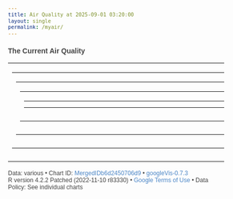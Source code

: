 ```yaml
---
title: Air Quality at 2025-09-01 03:20:00
layout: single
permalink: /myair/
---
```

### The Current Air Quality

<html xmlns="https://www.w3.org/1999/xhtml">
<head>
<title>MergedIDb6d2450706d9</title>
<meta http-equiv="content-type" content="text/html;charset=utf-8" />
<style type="text/css">
body {
  color: #444444;
  font-family: Arial,Helvetica,sans-serif;
  font-size: 75%;
  }
  a {
  color: #4D87C7;
  text-decoration: none;
}
</style>
</head>
<body> <!-- Table generated in R 4.2.2 by googleVis 0.7.3 package -->
<!-- Mon Sep  1 03:20:08 2025 -->


<!-- jsHeader -->
<script type="text/javascript">
 
// jsData 
function gvisDataTableIDb6d2620793f () {
var data = new google.visualization.DataTable();
var datajson =
[
 [
27.09,
100,
1002.52,
1609,
7.4,
6.8
] 
];
data.addColumn('number','Temperature (C)');
data.addColumn('number','Humidity (%)');
data.addColumn('number','Pressure (hPa)');
data.addColumn('number','CO2 (ppm)');
data.addColumn('number','PM10 (ug/m3)');
data.addColumn('number','PM2.5 (ug/m3)');
data.addRows(datajson);
return(data);
}


// jsData 
function gvisDataLineChartIDb6d22e62fe45 () {
var data = new google.visualization.DataTable();
var datajson =
[
 [
new Date(2025,7,31,19,20,0),
26.5,
97.29
],
[
new Date(2025,7,31,19,21,0),
26.56,
97.73
],
[
new Date(2025,7,31,19,22,0),
26.64,
98.49
],
[
new Date(2025,7,31,19,23,0),
26.71,
99.1
],
[
new Date(2025,7,31,19,24,0),
26.78,
100
],
[
new Date(2025,7,31,19,25,0),
26.85,
100
],
[
new Date(2025,7,31,19,26,0),
26.91,
100
],
[
new Date(2025,7,31,19,27,0),
26.97,
100
],
[
new Date(2025,7,31,19,28,0),
27.03,
100
],
[
new Date(2025,7,31,19,29,0),
27.09,
100
],
[
new Date(2025,7,31,19,30,0),
27.15,
100
],
[
new Date(2025,7,31,19,31,0),
27.21,
100
],
[
new Date(2025,7,31,19,32,0),
27.26,
100
],
[
new Date(2025,7,31,19,33,0),
27.33,
100
],
[
new Date(2025,7,31,19,34,0),
27.38,
100
],
[
new Date(2025,7,31,19,35,0),
27.45,
100
],
[
new Date(2025,7,31,19,36,0),
27.5,
100
],
[
new Date(2025,7,31,19,37,0),
27.54,
100
],
[
new Date(2025,7,31,19,38,0),
27.59,
100
],
[
new Date(2025,7,31,19,39,0),
27.63,
100
],
[
new Date(2025,7,31,19,40,0),
27.68,
100
],
[
new Date(2025,7,31,19,41,0),
27.72,
100
],
[
new Date(2025,7,31,19,42,0),
27.76,
100
],
[
new Date(2025,7,31,19,43,0),
27.79,
100
],
[
new Date(2025,7,31,19,44,0),
27.83,
100
],
[
new Date(2025,7,31,19,45,0),
27.85,
100
],
[
new Date(2025,7,31,19,46,0),
27.89,
100
],
[
new Date(2025,7,31,19,47,0),
27.93,
100
],
[
new Date(2025,7,31,19,48,0),
27.97,
100
],
[
new Date(2025,7,31,19,49,0),
27.98,
100
],
[
new Date(2025,7,31,19,50,0),
27.96,
100
],
[
new Date(2025,7,31,19,51,0),
27.88,
100
],
[
new Date(2025,7,31,19,52,0),
27.8,
100
],
[
new Date(2025,7,31,19,53,0),
27.71,
100
],
[
new Date(2025,7,31,19,54,0),
27.62,
100
],
[
new Date(2025,7,31,19,55,0),
27.58,
100
],
[
new Date(2025,7,31,19,56,0),
27.51,
100
],
[
new Date(2025,7,31,19,57,0),
27.47,
100
],
[
new Date(2025,7,31,19,58,0),
27.43,
100
],
[
new Date(2025,7,31,19,59,0),
27.37,
100
],
[
new Date(2025,7,31,20,0,0),
27.33,
100
],
[
new Date(2025,7,31,20,1,0),
27.27,
100
],
[
new Date(2025,7,31,20,2,0),
27.21,
99.86
],
[
new Date(2025,7,31,20,3,0),
27.16,
99.97
],
[
new Date(2025,7,31,20,4,0),
27.11,
98.65
],
[
new Date(2025,7,31,20,5,0),
27.06,
98.87
],
[
new Date(2025,7,31,20,6,0),
26.99,
98.21
],
[
new Date(2025,7,31,20,7,0),
26.99,
97.95
],
[
new Date(2025,7,31,20,8,0),
26.95,
97.22
],
[
new Date(2025,7,31,20,9,0),
26.9,
96.72
],
[
new Date(2025,7,31,20,10,0),
26.86,
95.95
],
[
new Date(2025,7,31,20,11,0),
26.82,
95.87
],
[
new Date(2025,7,31,20,12,0),
26.8,
95.23
],
[
new Date(2025,7,31,20,13,0),
26.76,
95.13
],
[
new Date(2025,7,31,20,14,0),
26.71,
94.5
],
[
new Date(2025,7,31,20,15,0),
26.67,
93.97
],
[
new Date(2025,7,31,20,16,0),
26.64,
93.96
],
[
new Date(2025,7,31,20,17,0),
26.6,
93.38
],
[
new Date(2025,7,31,20,18,0),
26.56,
92.63
],
[
new Date(2025,7,31,20,19,0),
26.51,
92.09
],
[
new Date(2025,7,31,20,20,0),
26.47,
92.08
],
[
new Date(2025,7,31,20,21,0),
26.43,
91.4
],
[
new Date(2025,7,31,20,22,0),
26.38,
90.81
],
[
new Date(2025,7,31,20,23,0),
26.35,
90.52
],
[
new Date(2025,7,31,20,24,0),
26.31,
90.43
],
[
new Date(2025,7,31,20,25,0),
26.28,
89.94
],
[
new Date(2025,7,31,20,26,0),
26.24,
89.75
],
[
new Date(2025,7,31,20,27,0),
26.22,
88.97
],
[
new Date(2025,7,31,20,28,0),
26.19,
88.14
],
[
new Date(2025,7,31,20,29,0),
26.17,
88.46
],
[
new Date(2025,7,31,20,30,0),
26.13,
88.28
],
[
new Date(2025,7,31,20,31,0),
26.12,
88.67
],
[
new Date(2025,7,31,20,32,0),
26.13,
90.15
],
[
new Date(2025,7,31,20,33,0),
26.17,
91.42
],
[
new Date(2025,7,31,20,34,0),
26.22,
92.49
],
[
new Date(2025,7,31,20,35,0),
26.29,
93.26
],
[
new Date(2025,7,31,20,36,0),
26.36,
93.93
],
[
new Date(2025,7,31,20,37,0),
26.45,
94.73
],
[
new Date(2025,7,31,20,38,0),
26.52,
95.14
],
[
new Date(2025,7,31,20,39,0),
26.59,
95.83
],
[
new Date(2025,7,31,20,40,0),
26.67,
96.38
],
[
new Date(2025,7,31,20,41,0),
26.74,
97.09
],
[
new Date(2025,7,31,20,42,0),
26.8,
97.63
],
[
new Date(2025,7,31,20,43,0),
26.87,
98.14
],
[
new Date(2025,7,31,20,44,0),
26.92,
98.81
],
[
new Date(2025,7,31,20,45,0),
27,
99.74
],
[
new Date(2025,7,31,20,46,0),
27.06,
100
],
[
new Date(2025,7,31,20,47,0),
27.11,
100
],
[
new Date(2025,7,31,20,48,0),
27.16,
100
],
[
new Date(2025,7,31,20,49,0),
27.21,
100
],
[
new Date(2025,7,31,20,50,0),
27.26,
100
],
[
new Date(2025,7,31,20,51,0),
27.31,
100
],
[
new Date(2025,7,31,20,52,0),
27.38,
100
],
[
new Date(2025,7,31,20,53,0),
27.44,
100
],
[
new Date(2025,7,31,20,54,0),
27.52,
100
],
[
new Date(2025,7,31,20,55,0),
27.6,
100
],
[
new Date(2025,7,31,20,56,0),
27.66,
100
],
[
new Date(2025,7,31,20,57,0),
27.73,
100
],
[
new Date(2025,7,31,20,58,0),
27.77,
100
],
[
new Date(2025,7,31,20,59,0),
27.84,
100
],
[
new Date(2025,7,31,21,0,0),
27.88,
100
],
[
new Date(2025,7,31,21,1,0),
27.92,
100
],
[
new Date(2025,7,31,21,2,0),
27.96,
100
],
[
new Date(2025,7,31,21,3,0),
28,
100
],
[
new Date(2025,7,31,21,4,0),
28.03,
100
],
[
new Date(2025,7,31,21,5,0),
28.04,
100
],
[
new Date(2025,7,31,21,6,0),
28.08,
100
],
[
new Date(2025,7,31,21,7,0),
27.99,
100
],
[
new Date(2025,7,31,21,8,0),
27.89,
100
],
[
new Date(2025,7,31,21,9,0),
27.79,
100
],
[
new Date(2025,7,31,21,10,0),
27.69,
100
],
[
new Date(2025,7,31,21,11,0),
27.61,
100
],
[
new Date(2025,7,31,21,12,0),
27.52,
100
],
[
new Date(2025,7,31,21,13,0),
27.45,
100
],
[
new Date(2025,7,31,21,14,0),
27.36,
98.76
],
[
new Date(2025,7,31,21,15,0),
27.28,
98.1
],
[
new Date(2025,7,31,21,16,0),
27.2,
97.56
],
[
new Date(2025,7,31,21,17,0),
27.12,
96.77
],
[
new Date(2025,7,31,21,18,0),
27.05,
96.42
],
[
new Date(2025,7,31,21,19,0),
27,
95.65
],
[
new Date(2025,7,31,21,20,0),
26.91,
95.42
],
[
new Date(2025,7,31,21,21,0),
26.86,
94.9
],
[
new Date(2025,7,31,21,22,0),
26.8,
94.14
],
[
new Date(2025,7,31,21,23,0),
26.74,
93.45
],
[
new Date(2025,7,31,21,24,0),
26.69,
92.87
],
[
new Date(2025,7,31,21,25,0),
26.63,
92.33
],
[
new Date(2025,7,31,21,26,0),
26.58,
91.86
],
[
new Date(2025,7,31,21,27,0),
26.51,
91.4
],
[
new Date(2025,7,31,21,28,0),
26.46,
90.81
],
[
new Date(2025,7,31,21,29,0),
26.42,
90.36
],
[
new Date(2025,7,31,21,30,0),
26.39,
91.07
],
[
new Date(2025,7,31,21,31,0),
26.36,
90.98
],
[
new Date(2025,7,31,21,32,0),
26.35,
90.89
],
[
new Date(2025,7,31,21,33,0),
26.32,
89.58
],
[
new Date(2025,7,31,21,34,0),
26.28,
89.78
],
[
new Date(2025,7,31,21,35,0),
26.26,
89.77
],
[
new Date(2025,7,31,21,36,0),
26.23,
89.17
],
[
new Date(2025,7,31,21,37,0),
26.18,
88.76
],
[
new Date(2025,7,31,21,38,0),
26.15,
88.57
],
[
new Date(2025,7,31,21,39,0),
26.12,
87.86
],
[
new Date(2025,7,31,21,40,0),
26.1,
87.99
],
[
new Date(2025,7,31,21,41,0),
26.06,
89.02
],
[
new Date(2025,7,31,21,42,0),
26.08,
90.18
],
[
new Date(2025,7,31,21,43,0),
26.12,
91.32
],
[
new Date(2025,7,31,21,44,0),
26.18,
92.21
],
[
new Date(2025,7,31,21,45,0),
26.26,
92.99
],
[
new Date(2025,7,31,21,46,0),
26.32,
93.76
],
[
new Date(2025,7,31,21,47,0),
26.41,
94.38
],
[
new Date(2025,7,31,21,48,0),
26.49,
94.9
],
[
new Date(2025,7,31,21,49,0),
26.56,
95.78
],
[
new Date(2025,7,31,21,50,0),
26.62,
96.03
],
[
new Date(2025,7,31,21,51,0),
26.68,
96.57
],
[
new Date(2025,7,31,21,52,0),
26.76,
97.06
],
[
new Date(2025,7,31,21,53,0),
26.8,
97.61
],
[
new Date(2025,7,31,21,54,0),
26.86,
98.22
],
[
new Date(2025,7,31,21,55,0),
26.91,
98.64
],
[
new Date(2025,7,31,21,56,0),
26.98,
99.02
],
[
new Date(2025,7,31,21,57,0),
27.03,
99.55
],
[
new Date(2025,7,31,21,58,0),
27.09,
100
],
[
new Date(2025,7,31,21,59,0),
27.14,
100
],
[
new Date(2025,7,31,22,0,0),
27.17,
100
],
[
new Date(2025,7,31,22,1,0),
27.21,
100
],
[
new Date(2025,7,31,22,2,0),
27.3,
100
],
[
new Date(2025,7,31,22,3,0),
27.33,
100
],
[
new Date(2025,7,31,22,4,0),
27.38,
100
],
[
new Date(2025,7,31,22,5,0),
27.43,
100
],
[
new Date(2025,7,31,22,6,0),
27.47,
100
],
[
new Date(2025,7,31,22,7,0),
27.51,
100
],
[
new Date(2025,7,31,22,8,0),
27.56,
100
],
[
new Date(2025,7,31,22,9,0),
27.6,
100
],
[
new Date(2025,7,31,22,10,0),
27.64,
100
],
[
new Date(2025,7,31,22,11,0),
27.67,
100
],
[
new Date(2025,7,31,22,12,0),
27.7,
100
],
[
new Date(2025,7,31,22,13,0),
27.74,
100
],
[
new Date(2025,7,31,22,14,0),
27.78,
100
],
[
new Date(2025,7,31,22,15,0),
27.81,
100
],
[
new Date(2025,7,31,22,16,0),
27.84,
100
],
[
new Date(2025,7,31,22,17,0),
27.88,
100
],
[
new Date(2025,7,31,22,18,0),
27.9,
100
],
[
new Date(2025,7,31,22,19,0),
27.93,
100
],
[
new Date(2025,7,31,22,20,0),
27.93,
100
],
[
new Date(2025,7,31,22,21,0),
27.83,
100
],
[
new Date(2025,7,31,22,22,0),
27.73,
100
],
[
new Date(2025,7,31,22,23,0),
27.6,
100
],
[
new Date(2025,7,31,22,24,0),
27.53,
100
],
[
new Date(2025,7,31,22,25,0),
27.45,
99.52
],
[
new Date(2025,7,31,22,26,0),
27.36,
98.79
],
[
new Date(2025,7,31,22,27,0),
27.26,
98.62
],
[
new Date(2025,7,31,22,28,0),
27.19,
97.68
],
[
new Date(2025,7,31,22,29,0),
27.14,
97.52
],
[
new Date(2025,7,31,22,30,0),
27.06,
96.56
],
[
new Date(2025,7,31,22,31,0),
27.01,
96.21
],
[
new Date(2025,7,31,22,32,0),
26.91,
95.4
],
[
new Date(2025,7,31,22,33,0),
26.87,
95.34
],
[
new Date(2025,7,31,22,34,0),
26.81,
93.84
],
[
new Date(2025,7,31,22,35,0),
26.75,
93.47
],
[
new Date(2025,7,31,22,36,0),
26.69,
93.66
],
[
new Date(2025,7,31,22,37,0),
26.61,
92.86
],
[
new Date(2025,7,31,22,38,0),
26.56,
92.45
],
[
new Date(2025,7,31,22,39,0),
26.53,
91.86
],
[
new Date(2025,7,31,22,40,0),
26.44,
91.47
],
[
new Date(2025,7,31,22,41,0),
26.42,
90.99
],
[
new Date(2025,7,31,22,42,0),
26.36,
90.49
],
[
new Date(2025,7,31,22,43,0),
26.32,
89.95
],
[
new Date(2025,7,31,22,44,0),
26.28,
89.84
],
[
new Date(2025,7,31,22,45,0),
26.23,
89.12
],
[
new Date(2025,7,31,22,46,0),
26.21,
89.06
],
[
new Date(2025,7,31,22,47,0),
26.17,
89.18
],
[
new Date(2025,7,31,22,48,0),
26.15,
88.53
],
[
new Date(2025,7,31,22,49,0),
26.11,
87.97
],
[
new Date(2025,7,31,22,50,0),
26.06,
87.66
],
[
new Date(2025,7,31,22,51,0),
26.03,
87.38
],
[
new Date(2025,7,31,22,52,0),
26.01,
86.79
],
[
new Date(2025,7,31,22,53,0),
25.96,
85.93
],
[
new Date(2025,7,31,22,54,0),
25.93,
86.41
],
[
new Date(2025,7,31,22,55,0),
25.9,
86.08
],
[
new Date(2025,7,31,22,56,0),
25.88,
86.63
],
[
new Date(2025,7,31,22,57,0),
25.89,
88.39
],
[
new Date(2025,7,31,22,58,0),
25.95,
89.43
],
[
new Date(2025,7,31,22,59,0),
26.01,
90.33
],
[
new Date(2025,7,31,23,0,0),
26.08,
91.18
],
[
new Date(2025,7,31,23,1,0),
26.15,
91.86
],
[
new Date(2025,7,31,23,2,0),
26.21,
92.48
],
[
new Date(2025,7,31,23,3,0),
26.27,
93.04
],
[
new Date(2025,7,31,23,4,0),
26.37,
93.65
],
[
new Date(2025,7,31,23,5,0),
26.44,
94.22
],
[
new Date(2025,7,31,23,6,0),
26.51,
94.74
],
[
new Date(2025,7,31,23,7,0),
26.57,
95.36
],
[
new Date(2025,7,31,23,8,0),
26.63,
95.82
],
[
new Date(2025,7,31,23,9,0),
26.69,
96.43
],
[
new Date(2025,7,31,23,10,0),
26.76,
97.07
],
[
new Date(2025,7,31,23,11,0),
26.81,
97.64
],
[
new Date(2025,7,31,23,12,0),
26.85,
98.2
],
[
new Date(2025,7,31,23,13,0),
26.92,
98.56
],
[
new Date(2025,7,31,23,14,0),
26.98,
99.67
],
[
new Date(2025,7,31,23,15,0),
27.03,
99.72
],
[
new Date(2025,7,31,23,16,0),
27.07,
100
],
[
new Date(2025,7,31,23,17,0),
27.12,
100
],
[
new Date(2025,7,31,23,18,0),
27.17,
100
],
[
new Date(2025,7,31,23,19,0),
27.21,
100
],
[
new Date(2025,7,31,23,20,0),
27.26,
100
],
[
new Date(2025,7,31,23,21,0),
27.31,
100
],
[
new Date(2025,7,31,23,22,0),
27.34,
100
],
[
new Date(2025,7,31,23,23,0),
27.38,
100
],
[
new Date(2025,7,31,23,24,0),
27.44,
100
],
[
new Date(2025,7,31,23,25,0),
27.48,
100
],
[
new Date(2025,7,31,23,26,0),
27.51,
100
],
[
new Date(2025,7,31,23,27,0),
27.56,
100
],
[
new Date(2025,7,31,23,28,0),
27.6,
100
],
[
new Date(2025,7,31,23,29,0),
27.63,
100
],
[
new Date(2025,7,31,23,30,0),
27.68,
100
],
[
new Date(2025,7,31,23,31,0),
27.71,
100
],
[
new Date(2025,7,31,23,32,0),
27.74,
100
],
[
new Date(2025,7,31,23,33,0),
27.77,
100
],
[
new Date(2025,7,31,23,34,0),
27.8,
100
],
[
new Date(2025,7,31,23,35,0),
27.82,
100
],
[
new Date(2025,7,31,23,36,0),
27.86,
100
],
[
new Date(2025,7,31,23,37,0),
27.89,
100
],
[
new Date(2025,7,31,23,38,0),
27.92,
100
],
[
new Date(2025,7,31,23,39,0),
27.95,
100
],
[
new Date(2025,7,31,23,40,0),
27.94,
100
],
[
new Date(2025,7,31,23,41,0),
27.82,
100
],
[
new Date(2025,7,31,23,42,0),
27.69,
100
],
[
new Date(2025,7,31,23,43,0),
27.55,
100
],
[
new Date(2025,7,31,23,44,0),
27.42,
99.52
],
[
new Date(2025,7,31,23,45,0),
27.34,
99.29
],
[
new Date(2025,7,31,23,46,0),
27.23,
97.59
],
[
new Date(2025,7,31,23,47,0),
27.14,
96.81
],
[
new Date(2025,7,31,23,48,0),
27.04,
96.2
],
[
new Date(2025,7,31,23,49,0),
26.94,
95.61
],
[
new Date(2025,7,31,23,50,0),
26.87,
94.89
],
[
new Date(2025,7,31,23,51,0),
26.79,
94.05
],
[
new Date(2025,7,31,23,52,0),
26.7,
93.33
],
[
new Date(2025,7,31,23,53,0),
26.61,
92.84
],
[
new Date(2025,7,31,23,54,0),
26.54,
91.77
],
[
new Date(2025,7,31,23,55,0),
26.48,
91.59
],
[
new Date(2025,7,31,23,56,0),
26.4,
90.79
],
[
new Date(2025,7,31,23,57,0),
26.32,
90.59
],
[
new Date(2025,7,31,23,58,0),
26.26,
89.83
],
[
new Date(2025,7,31,23,59,0),
26.2,
88.89
],
[
new Date(2025,8,1,0,0,0),
26.13,
88.72
],
[
new Date(2025,8,1,0,1,0),
26.06,
88
],
[
new Date(2025,8,1,0,2,0),
26.02,
87.68
],
[
new Date(2025,8,1,0,3,0),
25.96,
87.38
],
[
new Date(2025,8,1,0,4,0),
25.91,
86.27
],
[
new Date(2025,8,1,0,5,0),
25.86,
86.13
],
[
new Date(2025,8,1,0,6,0),
25.8,
85.45
],
[
new Date(2025,8,1,0,7,0),
25.77,
84.97
],
[
new Date(2025,8,1,0,8,0),
25.73,
84.63
],
[
new Date(2025,8,1,0,9,0),
25.67,
84.17
],
[
new Date(2025,8,1,0,10,0),
25.62,
83.95
],
[
new Date(2025,8,1,0,11,0),
25.58,
84.24
],
[
new Date(2025,8,1,0,12,0),
25.6,
86.36
],
[
new Date(2025,8,1,0,13,0),
25.64,
87.5
],
[
new Date(2025,8,1,0,14,0),
25.71,
88.43
],
[
new Date(2025,8,1,0,15,0),
25.76,
88.99
],
[
new Date(2025,8,1,0,16,0),
25.82,
89.8
],
[
new Date(2025,8,1,0,17,0),
25.9,
90.2
],
[
new Date(2025,8,1,0,18,0),
25.96,
90.69
],
[
new Date(2025,8,1,0,19,0),
26.01,
91.38
],
[
new Date(2025,8,1,0,20,0),
26.08,
92.21
],
[
new Date(2025,8,1,0,21,0),
26.15,
92.51
],
[
new Date(2025,8,1,0,22,0),
26.21,
92.94
],
[
new Date(2025,8,1,0,23,0),
26.25,
93.55
],
[
new Date(2025,8,1,0,24,0),
26.32,
94.07
],
[
new Date(2025,8,1,0,25,0),
26.38,
94.33
],
[
new Date(2025,8,1,0,26,0),
26.43,
94.91
],
[
new Date(2025,8,1,0,27,0),
26.49,
95.23
],
[
new Date(2025,8,1,0,28,0),
26.52,
95.68
],
[
new Date(2025,8,1,0,29,0),
26.59,
96.18
],
[
new Date(2025,8,1,0,30,0),
26.64,
96.49
],
[
new Date(2025,8,1,0,31,0),
26.69,
96.96
],
[
new Date(2025,8,1,0,32,0),
26.74,
97.42
],
[
new Date(2025,8,1,0,33,0),
26.78,
98.02
],
[
new Date(2025,8,1,0,34,0),
26.83,
98.25
],
[
new Date(2025,8,1,0,35,0),
26.88,
98.77
],
[
new Date(2025,8,1,0,36,0),
26.92,
99.51
],
[
new Date(2025,8,1,0,37,0),
26.96,
100
],
[
new Date(2025,8,1,0,38,0),
27,
100
],
[
new Date(2025,8,1,0,39,0),
27.03,
100
],
[
new Date(2025,8,1,0,40,0),
27.07,
100
],
[
new Date(2025,8,1,0,41,0),
27.1,
100
],
[
new Date(2025,8,1,0,42,0),
27.14,
100
],
[
new Date(2025,8,1,0,43,0),
27.17,
100
],
[
new Date(2025,8,1,0,44,0),
27.21,
100
],
[
new Date(2025,8,1,0,45,0),
27.23,
100
],
[
new Date(2025,8,1,0,46,0),
27.26,
100
],
[
new Date(2025,8,1,0,47,0),
27.29,
100
],
[
new Date(2025,8,1,0,48,0),
27.33,
100
],
[
new Date(2025,8,1,0,49,0),
27.36,
100
],
[
new Date(2025,8,1,0,50,0),
27.39,
100
],
[
new Date(2025,8,1,0,51,0),
27.42,
100
],
[
new Date(2025,8,1,0,52,0),
27.44,
100
],
[
new Date(2025,8,1,0,53,0),
27.47,
100
],
[
new Date(2025,8,1,0,54,0),
27.49,
100
],
[
new Date(2025,8,1,0,55,0),
27.53,
100
],
[
new Date(2025,8,1,0,56,0),
27.54,
100
],
[
new Date(2025,8,1,0,57,0),
27.57,
100
],
[
new Date(2025,8,1,0,58,0),
27.6,
100
],
[
new Date(2025,8,1,0,59,0),
27.63,
100
],
[
new Date(2025,8,1,1,0,0),
27.66,
100
],
[
new Date(2025,8,1,1,1,0),
27.68,
100
],
[
new Date(2025,8,1,1,2,0),
27.64,
100
],
[
new Date(2025,8,1,1,3,0),
27.52,
99.11
],
[
new Date(2025,8,1,1,4,0),
27.41,
99.57
],
[
new Date(2025,8,1,1,5,0),
27.31,
98.55
],
[
new Date(2025,8,1,1,6,0),
27.2,
97.91
],
[
new Date(2025,8,1,1,7,0),
27.11,
96.89
],
[
new Date(2025,8,1,1,8,0),
27.02,
96.63
],
[
new Date(2025,8,1,1,9,0),
26.92,
95.58
],
[
new Date(2025,8,1,1,10,0),
26.81,
95.39
],
[
new Date(2025,8,1,1,11,0),
26.73,
94.67
],
[
new Date(2025,8,1,1,12,0),
26.65,
93.9
],
[
new Date(2025,8,1,1,13,0),
26.57,
93.21
],
[
new Date(2025,8,1,1,14,0),
26.5,
92.73
],
[
new Date(2025,8,1,1,15,0),
26.43,
91.72
],
[
new Date(2025,8,1,1,16,0),
26.35,
91.21
],
[
new Date(2025,8,1,1,17,0),
26.28,
90.64
],
[
new Date(2025,8,1,1,18,0),
26.22,
89.58
],
[
new Date(2025,8,1,1,19,0),
26.15,
89.17
],
[
new Date(2025,8,1,1,20,0),
26.09,
88.4
],
[
new Date(2025,8,1,1,21,0),
26.01,
87.63
],
[
new Date(2025,8,1,1,22,0),
25.94,
87.57
],
[
new Date(2025,8,1,1,23,0),
25.88,
87.17
],
[
new Date(2025,8,1,1,24,0),
25.82,
86.61
],
[
new Date(2025,8,1,1,25,0),
25.77,
86.39
],
[
new Date(2025,8,1,1,26,0),
25.71,
85.72
],
[
new Date(2025,8,1,1,27,0),
25.68,
85.17
],
[
new Date(2025,8,1,1,28,0),
25.64,
85.76
],
[
new Date(2025,8,1,1,29,0),
25.64,
87.84
],
[
new Date(2025,8,1,1,30,0),
25.69,
89.13
],
[
new Date(2025,8,1,1,31,0),
25.74,
89.88
],
[
new Date(2025,8,1,1,32,0),
25.8,
90.4
],
[
new Date(2025,8,1,1,33,0),
25.86,
91.29
],
[
new Date(2025,8,1,1,34,0),
25.9,
91.61
],
[
new Date(2025,8,1,1,35,0),
25.98,
92.47
],
[
new Date(2025,8,1,1,36,0),
26.04,
92.67
],
[
new Date(2025,8,1,1,37,0),
26.11,
93.07
],
[
new Date(2025,8,1,1,38,0),
26.16,
93.84
],
[
new Date(2025,8,1,1,39,0),
26.22,
94.06
],
[
new Date(2025,8,1,1,40,0),
26.27,
94.62
],
[
new Date(2025,8,1,1,41,0),
26.32,
95.1
],
[
new Date(2025,8,1,1,42,0),
26.37,
95.7
],
[
new Date(2025,8,1,1,43,0),
26.44,
96.24
],
[
new Date(2025,8,1,1,44,0),
26.48,
96.83
],
[
new Date(2025,8,1,1,45,0),
26.53,
96.92
],
[
new Date(2025,8,1,1,46,0),
26.57,
97.38
],
[
new Date(2025,8,1,1,47,0),
26.6,
97.95
],
[
new Date(2025,8,1,1,48,0),
26.67,
98.24
],
[
new Date(2025,8,1,1,49,0),
26.71,
98.69
],
[
new Date(2025,8,1,1,50,0),
26.75,
99.39
],
[
new Date(2025,8,1,1,51,0),
26.8,
99.4
],
[
new Date(2025,8,1,1,52,0),
26.84,
99.84
],
[
new Date(2025,8,1,1,53,0),
26.88,
100
],
[
new Date(2025,8,1,1,54,0),
26.92,
100
],
[
new Date(2025,8,1,1,55,0),
26.96,
100
],
[
new Date(2025,8,1,1,56,0),
27,
100
],
[
new Date(2025,8,1,1,57,0),
27.03,
100
],
[
new Date(2025,8,1,1,58,0),
27.05,
100
],
[
new Date(2025,8,1,1,59,0),
27.1,
100
],
[
new Date(2025,8,1,2,0,0),
27.13,
100
],
[
new Date(2025,8,1,2,1,0),
27.17,
100
],
[
new Date(2025,8,1,2,2,0),
27.2,
100
],
[
new Date(2025,8,1,2,3,0),
27.25,
100
],
[
new Date(2025,8,1,2,4,0),
27.26,
100
],
[
new Date(2025,8,1,2,5,0),
27.29,
100
],
[
new Date(2025,8,1,2,6,0),
27.32,
100
],
[
new Date(2025,8,1,2,7,0),
27.35,
100
],
[
new Date(2025,8,1,2,8,0),
27.37,
100
],
[
new Date(2025,8,1,2,9,0),
27.4,
100
],
[
new Date(2025,8,1,2,10,0),
27.43,
100
],
[
new Date(2025,8,1,2,11,0),
27.45,
100
],
[
new Date(2025,8,1,2,12,0),
27.47,
100
],
[
new Date(2025,8,1,2,13,0),
27.5,
100
],
[
new Date(2025,8,1,2,14,0),
27.52,
100
],
[
new Date(2025,8,1,2,15,0),
27.55,
100
],
[
new Date(2025,8,1,2,16,0),
27.57,
100
],
[
new Date(2025,8,1,2,17,0),
27.59,
100
],
[
new Date(2025,8,1,2,18,0),
27.62,
100
],
[
new Date(2025,8,1,2,19,0),
27.63,
100
],
[
new Date(2025,8,1,2,20,0),
27.67,
100
],
[
new Date(2025,8,1,2,21,0),
27.63,
100
],
[
new Date(2025,8,1,2,22,0),
27.49,
100
],
[
new Date(2025,8,1,2,23,0),
27.42,
100
],
[
new Date(2025,8,1,2,24,0),
27.31,
99.55
],
[
new Date(2025,8,1,2,25,0),
27.19,
98.69
],
[
new Date(2025,8,1,2,26,0),
27.1,
97.64
],
[
new Date(2025,8,1,2,27,0),
26.99,
97.2
],
[
new Date(2025,8,1,2,28,0),
26.9,
96.14
],
[
new Date(2025,8,1,2,29,0),
26.81,
95.47
],
[
new Date(2025,8,1,2,30,0),
26.72,
94.83
],
[
new Date(2025,8,1,2,31,0),
26.63,
94.5
],
[
new Date(2025,8,1,2,32,0),
26.55,
93.75
],
[
new Date(2025,8,1,2,33,0),
26.46,
92.84
],
[
new Date(2025,8,1,2,34,0),
26.38,
92.12
],
[
new Date(2025,8,1,2,35,0),
26.3,
91.72
],
[
new Date(2025,8,1,2,36,0),
26.22,
90.98
],
[
new Date(2025,8,1,2,37,0),
26.15,
90.59
],
[
new Date(2025,8,1,2,38,0),
26.09,
90.09
],
[
new Date(2025,8,1,2,39,0),
26.02,
88.84
],
[
new Date(2025,8,1,2,40,0),
25.94,
88.86
],
[
new Date(2025,8,1,2,41,0),
25.87,
87.91
],
[
new Date(2025,8,1,2,42,0),
25.82,
87.73
],
[
new Date(2025,8,1,2,43,0),
25.78,
86.93
],
[
new Date(2025,8,1,2,44,0),
25.72,
86.47
],
[
new Date(2025,8,1,2,45,0),
25.67,
86.75
],
[
new Date(2025,8,1,2,46,0),
25.62,
85.51
],
[
new Date(2025,8,1,2,47,0),
25.58,
85.56
],
[
new Date(2025,8,1,2,48,0),
25.58,
87.95
],
[
new Date(2025,8,1,2,49,0),
25.62,
89.19
],
[
new Date(2025,8,1,2,50,0),
25.66,
90.13
],
[
new Date(2025,8,1,2,51,0),
25.71,
90.8
],
[
new Date(2025,8,1,2,52,0),
25.77,
91.3
],
[
new Date(2025,8,1,2,53,0),
25.84,
91.98
],
[
new Date(2025,8,1,2,54,0),
25.88,
92.53
],
[
new Date(2025,8,1,2,55,0),
25.96,
92.99
],
[
new Date(2025,8,1,2,56,0),
26.03,
93.83
],
[
new Date(2025,8,1,2,57,0),
26.08,
93.96
],
[
new Date(2025,8,1,2,58,0),
26.14,
94.3
],
[
new Date(2025,8,1,2,59,0),
26.19,
94.87
],
[
new Date(2025,8,1,3,0,0),
26.23,
95.35
],
[
new Date(2025,8,1,3,1,0),
26.29,
95.97
],
[
new Date(2025,8,1,3,2,0),
26.35,
96.46
],
[
new Date(2025,8,1,3,3,0),
26.4,
96.85
],
[
new Date(2025,8,1,3,4,0),
26.45,
97.22
],
[
new Date(2025,8,1,3,5,0),
26.5,
97.63
],
[
new Date(2025,8,1,3,6,0),
26.55,
98.22
],
[
new Date(2025,8,1,3,7,0),
26.59,
98.5
],
[
new Date(2025,8,1,3,8,0),
26.64,
98.87
],
[
new Date(2025,8,1,3,9,0),
26.68,
99.49
],
[
new Date(2025,8,1,3,10,0),
26.72,
99.79
],
[
new Date(2025,8,1,3,11,0),
26.77,
100
],
[
new Date(2025,8,1,3,12,0),
26.81,
100
],
[
new Date(2025,8,1,3,13,0),
26.86,
100
],
[
new Date(2025,8,1,3,14,0),
26.89,
100
],
[
new Date(2025,8,1,3,15,0),
26.92,
100
],
[
new Date(2025,8,1,3,16,0),
26.97,
100
],
[
new Date(2025,8,1,3,17,0),
27,
100
],
[
new Date(2025,8,1,3,18,0),
27.03,
100
],
[
new Date(2025,8,1,3,19,0),
27.06,
100
],
[
new Date(2025,8,1,3,20,0),
27.09,
100
] 
];
data.addColumn('datetime','time');
data.addColumn('number','Temperature');
data.addColumn('number','Humidity');
data.addRows(datajson);
return(data);
}


// jsData 
function gvisDataAreaChartIDb6d260d91e0 () {
var data = new google.visualization.DataTable();
var datajson =
[
 [
new Date(2025,7,31,19,20,0),
1003.92,
"#9B59B6"
],
[
new Date(2025,7,31,19,21,0),
1003.88,
"#9B59B6"
],
[
new Date(2025,7,31,19,22,0),
1003.92,
"#9B59B6"
],
[
new Date(2025,7,31,19,23,0),
1003.9,
"#9B59B6"
],
[
new Date(2025,7,31,19,24,0),
1003.89,
"#9B59B6"
],
[
new Date(2025,7,31,19,25,0),
1003.88,
"#9B59B6"
],
[
new Date(2025,7,31,19,26,0),
1003.84,
"#9B59B6"
],
[
new Date(2025,7,31,19,27,0),
1003.88,
"#9B59B6"
],
[
new Date(2025,7,31,19,28,0),
1003.84,
"#9B59B6"
],
[
new Date(2025,7,31,19,29,0),
1003.86,
"#9B59B6"
],
[
new Date(2025,7,31,19,30,0),
1003.82,
"#9B59B6"
],
[
new Date(2025,7,31,19,31,0),
1003.76,
"#9B59B6"
],
[
new Date(2025,7,31,19,32,0),
1003.78,
"#9B59B6"
],
[
new Date(2025,7,31,19,33,0),
1003.76,
"#9B59B6"
],
[
new Date(2025,7,31,19,34,0),
1003.75,
"#9B59B6"
],
[
new Date(2025,7,31,19,35,0),
1003.76,
"#9B59B6"
],
[
new Date(2025,7,31,19,36,0),
1003.77,
"#9B59B6"
],
[
new Date(2025,7,31,19,37,0),
1003.74,
"#9B59B6"
],
[
new Date(2025,7,31,19,38,0),
1003.7,
"#9B59B6"
],
[
new Date(2025,7,31,19,39,0),
1003.73,
"#9B59B6"
],
[
new Date(2025,7,31,19,40,0),
1003.7,
"#9B59B6"
],
[
new Date(2025,7,31,19,41,0),
1003.69,
"#9B59B6"
],
[
new Date(2025,7,31,19,42,0),
1003.7,
"#9B59B6"
],
[
new Date(2025,7,31,19,43,0),
1003.72,
"#9B59B6"
],
[
new Date(2025,7,31,19,44,0),
1003.75,
"#9B59B6"
],
[
new Date(2025,7,31,19,45,0),
1003.74,
"#9B59B6"
],
[
new Date(2025,7,31,19,46,0),
1003.77,
"#9B59B6"
],
[
new Date(2025,7,31,19,47,0),
1003.73,
"#9B59B6"
],
[
new Date(2025,7,31,19,48,0),
1003.71,
"#9B59B6"
],
[
new Date(2025,7,31,19,49,0),
1003.66,
"#9B59B6"
],
[
new Date(2025,7,31,19,50,0),
1003.73,
"#9B59B6"
],
[
new Date(2025,7,31,19,51,0),
1003.75,
"#9B59B6"
],
[
new Date(2025,7,31,19,52,0),
1003.74,
"#9B59B6"
],
[
new Date(2025,7,31,19,53,0),
1003.79,
"#9B59B6"
],
[
new Date(2025,7,31,19,54,0),
1003.73,
"#9B59B6"
],
[
new Date(2025,7,31,19,55,0),
1003.8,
"#9B59B6"
],
[
new Date(2025,7,31,19,56,0),
1003.75,
"#9B59B6"
],
[
new Date(2025,7,31,19,57,0),
1003.81,
"#9B59B6"
],
[
new Date(2025,7,31,19,58,0),
1003.83,
"#9B59B6"
],
[
new Date(2025,7,31,19,59,0),
1003.85,
"#9B59B6"
],
[
new Date(2025,7,31,20,0,0),
1003.83,
"#9B59B6"
],
[
new Date(2025,7,31,20,1,0),
1003.81,
"#9B59B6"
],
[
new Date(2025,7,31,20,2,0),
1003.81,
"#9B59B6"
],
[
new Date(2025,7,31,20,3,0),
1003.82,
"#9B59B6"
],
[
new Date(2025,7,31,20,4,0),
1003.86,
"#9B59B6"
],
[
new Date(2025,7,31,20,5,0),
1003.78,
"#9B59B6"
],
[
new Date(2025,7,31,20,6,0),
1003.74,
"#9B59B6"
],
[
new Date(2025,7,31,20,7,0),
1003.85,
"#9B59B6"
],
[
new Date(2025,7,31,20,8,0),
1003.83,
"#9B59B6"
],
[
new Date(2025,7,31,20,9,0),
1003.86,
"#9B59B6"
],
[
new Date(2025,7,31,20,10,0),
1003.8,
"#9B59B6"
],
[
new Date(2025,7,31,20,11,0),
1003.81,
"#9B59B6"
],
[
new Date(2025,7,31,20,12,0),
1003.86,
"#9B59B6"
],
[
new Date(2025,7,31,20,13,0),
1003.78,
"#9B59B6"
],
[
new Date(2025,7,31,20,14,0),
1003.82,
"#9B59B6"
],
[
new Date(2025,7,31,20,15,0),
1003.84,
"#9B59B6"
],
[
new Date(2025,7,31,20,16,0),
1003.87,
"#9B59B6"
],
[
new Date(2025,7,31,20,17,0),
1003.85,
"#9B59B6"
],
[
new Date(2025,7,31,20,18,0),
1003.9,
"#9B59B6"
],
[
new Date(2025,7,31,20,19,0),
1003.84,
"#9B59B6"
],
[
new Date(2025,7,31,20,20,0),
1003.82,
"#9B59B6"
],
[
new Date(2025,7,31,20,21,0),
1003.82,
"#9B59B6"
],
[
new Date(2025,7,31,20,22,0),
1003.8,
"#9B59B6"
],
[
new Date(2025,7,31,20,23,0),
1003.82,
"#9B59B6"
],
[
new Date(2025,7,31,20,24,0),
1003.83,
"#9B59B6"
],
[
new Date(2025,7,31,20,25,0),
1003.77,
"#9B59B6"
],
[
new Date(2025,7,31,20,26,0),
1003.79,
"#9B59B6"
],
[
new Date(2025,7,31,20,27,0),
1003.78,
"#9B59B6"
],
[
new Date(2025,7,31,20,28,0),
1003.85,
"#9B59B6"
],
[
new Date(2025,7,31,20,29,0),
1003.8,
"#9B59B6"
],
[
new Date(2025,7,31,20,30,0),
1003.85,
"#9B59B6"
],
[
new Date(2025,7,31,20,31,0),
1003.82,
"#9B59B6"
],
[
new Date(2025,7,31,20,32,0),
1003.81,
"#9B59B6"
],
[
new Date(2025,7,31,20,33,0),
1003.81,
"#9B59B6"
],
[
new Date(2025,7,31,20,34,0),
1003.78,
"#9B59B6"
],
[
new Date(2025,7,31,20,35,0),
1003.75,
"#9B59B6"
],
[
new Date(2025,7,31,20,36,0),
1003.8,
"#9B59B6"
],
[
new Date(2025,7,31,20,37,0),
1003.84,
"#9B59B6"
],
[
new Date(2025,7,31,20,38,0),
1003.81,
"#9B59B6"
],
[
new Date(2025,7,31,20,39,0),
1003.82,
"#9B59B6"
],
[
new Date(2025,7,31,20,40,0),
1003.82,
"#9B59B6"
],
[
new Date(2025,7,31,20,41,0),
1003.85,
"#9B59B6"
],
[
new Date(2025,7,31,20,42,0),
1003.79,
"#9B59B6"
],
[
new Date(2025,7,31,20,43,0),
1003.85,
"#9B59B6"
],
[
new Date(2025,7,31,20,44,0),
1003.83,
"#9B59B6"
],
[
new Date(2025,7,31,20,45,0),
1003.88,
"#9B59B6"
],
[
new Date(2025,7,31,20,46,0),
1003.88,
"#9B59B6"
],
[
new Date(2025,7,31,20,47,0),
1003.93,
"#9B59B6"
],
[
new Date(2025,7,31,20,48,0),
1003.93,
"#9B59B6"
],
[
new Date(2025,7,31,20,49,0),
1003.94,
"#9B59B6"
],
[
new Date(2025,7,31,20,50,0),
1003.94,
"#9B59B6"
],
[
new Date(2025,7,31,20,51,0),
1003.94,
"#9B59B6"
],
[
new Date(2025,7,31,20,52,0),
1003.88,
"#9B59B6"
],
[
new Date(2025,7,31,20,53,0),
1003.9,
"#9B59B6"
],
[
new Date(2025,7,31,20,54,0),
1003.89,
"#9B59B6"
],
[
new Date(2025,7,31,20,55,0),
1003.9,
"#9B59B6"
],
[
new Date(2025,7,31,20,56,0),
1003.91,
"#9B59B6"
],
[
new Date(2025,7,31,20,57,0),
1003.94,
"#9B59B6"
],
[
new Date(2025,7,31,20,58,0),
1003.84,
"#9B59B6"
],
[
new Date(2025,7,31,20,59,0),
1003.85,
"#9B59B6"
],
[
new Date(2025,7,31,21,0,0),
1003.85,
"#9B59B6"
],
[
new Date(2025,7,31,21,1,0),
1003.91,
"#9B59B6"
],
[
new Date(2025,7,31,21,2,0),
1003.88,
"#9B59B6"
],
[
new Date(2025,7,31,21,3,0),
1003.92,
"#9B59B6"
],
[
new Date(2025,7,31,21,4,0),
1003.98,
"#9B59B6"
],
[
new Date(2025,7,31,21,5,0),
1003.88,
"#9B59B6"
],
[
new Date(2025,7,31,21,6,0),
1003.92,
"#9B59B6"
],
[
new Date(2025,7,31,21,7,0),
1003.95,
"#9B59B6"
],
[
new Date(2025,7,31,21,8,0),
1003.91,
"#9B59B6"
],
[
new Date(2025,7,31,21,9,0),
1003.97,
"#9B59B6"
],
[
new Date(2025,7,31,21,10,0),
1003.96,
"#9B59B6"
],
[
new Date(2025,7,31,21,11,0),
1003.93,
"#9B59B6"
],
[
new Date(2025,7,31,21,12,0),
1003.92,
"#9B59B6"
],
[
new Date(2025,7,31,21,13,0),
1003.89,
"#9B59B6"
],
[
new Date(2025,7,31,21,14,0),
1003.89,
"#9B59B6"
],
[
new Date(2025,7,31,21,15,0),
1003.94,
"#9B59B6"
],
[
new Date(2025,7,31,21,16,0),
1003.91,
"#9B59B6"
],
[
new Date(2025,7,31,21,17,0),
1003.91,
"#9B59B6"
],
[
new Date(2025,7,31,21,18,0),
1003.96,
"#9B59B6"
],
[
new Date(2025,7,31,21,19,0),
1003.96,
"#9B59B6"
],
[
new Date(2025,7,31,21,20,0),
1003.98,
"#9B59B6"
],
[
new Date(2025,7,31,21,21,0),
1004.01,
"#9B59B6"
],
[
new Date(2025,7,31,21,22,0),
1003.97,
"#9B59B6"
],
[
new Date(2025,7,31,21,23,0),
1004.01,
"#9B59B6"
],
[
new Date(2025,7,31,21,24,0),
1004.02,
"#9B59B6"
],
[
new Date(2025,7,31,21,25,0),
1004.01,
"#9B59B6"
],
[
new Date(2025,7,31,21,26,0),
1003.98,
"#9B59B6"
],
[
new Date(2025,7,31,21,27,0),
1003.99,
"#9B59B6"
],
[
new Date(2025,7,31,21,28,0),
1003.92,
"#9B59B6"
],
[
new Date(2025,7,31,21,29,0),
1003.92,
"#9B59B6"
],
[
new Date(2025,7,31,21,30,0),
1003.92,
"#9B59B6"
],
[
new Date(2025,7,31,21,31,0),
1003.88,
"#9B59B6"
],
[
new Date(2025,7,31,21,32,0),
1003.88,
"#9B59B6"
],
[
new Date(2025,7,31,21,33,0),
1003.86,
"#9B59B6"
],
[
new Date(2025,7,31,21,34,0),
1003.85,
"#9B59B6"
],
[
new Date(2025,7,31,21,35,0),
1003.79,
"#9B59B6"
],
[
new Date(2025,7,31,21,36,0),
1003.82,
"#9B59B6"
],
[
new Date(2025,7,31,21,37,0),
1003.76,
"#9B59B6"
],
[
new Date(2025,7,31,21,38,0),
1003.75,
"#9B59B6"
],
[
new Date(2025,7,31,21,39,0),
1003.75,
"#9B59B6"
],
[
new Date(2025,7,31,21,40,0),
1003.73,
"#9B59B6"
],
[
new Date(2025,7,31,21,41,0),
1003.74,
"#9B59B6"
],
[
new Date(2025,7,31,21,42,0),
1003.71,
"#9B59B6"
],
[
new Date(2025,7,31,21,43,0),
1003.71,
"#9B59B6"
],
[
new Date(2025,7,31,21,44,0),
1003.72,
"#9B59B6"
],
[
new Date(2025,7,31,21,45,0),
1003.72,
"#9B59B6"
],
[
new Date(2025,7,31,21,46,0),
1003.63,
"#9B59B6"
],
[
new Date(2025,7,31,21,47,0),
1003.68,
"#9B59B6"
],
[
new Date(2025,7,31,21,48,0),
1003.69,
"#9B59B6"
],
[
new Date(2025,7,31,21,49,0),
1003.62,
"#9B59B6"
],
[
new Date(2025,7,31,21,50,0),
1003.64,
"#9B59B6"
],
[
new Date(2025,7,31,21,51,0),
1003.63,
"#9B59B6"
],
[
new Date(2025,7,31,21,52,0),
1003.69,
"#9B59B6"
],
[
new Date(2025,7,31,21,53,0),
1003.65,
"#9B59B6"
],
[
new Date(2025,7,31,21,54,0),
1003.69,
"#9B59B6"
],
[
new Date(2025,7,31,21,55,0),
1003.69,
"#9B59B6"
],
[
new Date(2025,7,31,21,56,0),
1003.66,
"#9B59B6"
],
[
new Date(2025,7,31,21,57,0),
1003.75,
"#9B59B6"
],
[
new Date(2025,7,31,21,58,0),
1003.7,
"#9B59B6"
],
[
new Date(2025,7,31,21,59,0),
1003.75,
"#9B59B6"
],
[
new Date(2025,7,31,22,0,0),
1003.73,
"#9B59B6"
],
[
new Date(2025,7,31,22,1,0),
1003.68,
"#9B59B6"
],
[
new Date(2025,7,31,22,2,0),
1003.76,
"#9B59B6"
],
[
new Date(2025,7,31,22,3,0),
1003.81,
"#9B59B6"
],
[
new Date(2025,7,31,22,4,0),
1003.83,
"#9B59B6"
],
[
new Date(2025,7,31,22,5,0),
1003.83,
"#9B59B6"
],
[
new Date(2025,7,31,22,6,0),
1003.81,
"#9B59B6"
],
[
new Date(2025,7,31,22,7,0),
1003.83,
"#9B59B6"
],
[
new Date(2025,7,31,22,8,0),
1003.8,
"#9B59B6"
],
[
new Date(2025,7,31,22,9,0),
1003.79,
"#9B59B6"
],
[
new Date(2025,7,31,22,10,0),
1003.79,
"#9B59B6"
],
[
new Date(2025,7,31,22,11,0),
1003.76,
"#9B59B6"
],
[
new Date(2025,7,31,22,12,0),
1003.85,
"#9B59B6"
],
[
new Date(2025,7,31,22,13,0),
1003.83,
"#9B59B6"
],
[
new Date(2025,7,31,22,14,0),
1003.84,
"#9B59B6"
],
[
new Date(2025,7,31,22,15,0),
1003.82,
"#9B59B6"
],
[
new Date(2025,7,31,22,16,0),
1003.82,
"#9B59B6"
],
[
new Date(2025,7,31,22,17,0),
1003.86,
"#9B59B6"
],
[
new Date(2025,7,31,22,18,0),
1003.82,
"#9B59B6"
],
[
new Date(2025,7,31,22,19,0),
1003.81,
"#9B59B6"
],
[
new Date(2025,7,31,22,20,0),
1003.79,
"#9B59B6"
],
[
new Date(2025,7,31,22,21,0),
1003.83,
"#9B59B6"
],
[
new Date(2025,7,31,22,22,0),
1003.82,
"#9B59B6"
],
[
new Date(2025,7,31,22,23,0),
1003.8,
"#9B59B6"
],
[
new Date(2025,7,31,22,24,0),
1003.83,
"#9B59B6"
],
[
new Date(2025,7,31,22,25,0),
1003.82,
"#9B59B6"
],
[
new Date(2025,7,31,22,26,0),
1003.89,
"#9B59B6"
],
[
new Date(2025,7,31,22,27,0),
1003.82,
"#9B59B6"
],
[
new Date(2025,7,31,22,28,0),
1003.82,
"#9B59B6"
],
[
new Date(2025,7,31,22,29,0),
1003.85,
"#9B59B6"
],
[
new Date(2025,7,31,22,30,0),
1003.84,
"#9B59B6"
],
[
new Date(2025,7,31,22,31,0),
1003.86,
"#9B59B6"
],
[
new Date(2025,7,31,22,32,0),
1003.87,
"#9B59B6"
],
[
new Date(2025,7,31,22,33,0),
1003.91,
"#9B59B6"
],
[
new Date(2025,7,31,22,34,0),
1003.96,
"#9B59B6"
],
[
new Date(2025,7,31,22,35,0),
1003.93,
"#9B59B6"
],
[
new Date(2025,7,31,22,36,0),
1003.95,
"#9B59B6"
],
[
new Date(2025,7,31,22,37,0),
1004.01,
"#9B59B6"
],
[
new Date(2025,7,31,22,38,0),
1004,
"#9B59B6"
],
[
new Date(2025,7,31,22,39,0),
1003.99,
"#9B59B6"
],
[
new Date(2025,7,31,22,40,0),
1004.03,
"#9B59B6"
],
[
new Date(2025,7,31,22,41,0),
1004.05,
"#9B59B6"
],
[
new Date(2025,7,31,22,42,0),
1004.06,
"#9B59B6"
],
[
new Date(2025,7,31,22,43,0),
1004.03,
"#9B59B6"
],
[
new Date(2025,7,31,22,44,0),
1004.03,
"#9B59B6"
],
[
new Date(2025,7,31,22,45,0),
1004.07,
"#9B59B6"
],
[
new Date(2025,7,31,22,46,0),
1004,
"#9B59B6"
],
[
new Date(2025,7,31,22,47,0),
1003.97,
"#9B59B6"
],
[
new Date(2025,7,31,22,48,0),
1003.97,
"#9B59B6"
],
[
new Date(2025,7,31,22,49,0),
1004.01,
"#9B59B6"
],
[
new Date(2025,7,31,22,50,0),
1003.97,
"#9B59B6"
],
[
new Date(2025,7,31,22,51,0),
1004.01,
"#9B59B6"
],
[
new Date(2025,7,31,22,52,0),
1003.98,
"#9B59B6"
],
[
new Date(2025,7,31,22,53,0),
1003.95,
"#9B59B6"
],
[
new Date(2025,7,31,22,54,0),
1004.01,
"#9B59B6"
],
[
new Date(2025,7,31,22,55,0),
1003.95,
"#9B59B6"
],
[
new Date(2025,7,31,22,56,0),
1004.01,
"#9B59B6"
],
[
new Date(2025,7,31,22,57,0),
1004.01,
"#9B59B6"
],
[
new Date(2025,7,31,22,58,0),
1004.05,
"#9B59B6"
],
[
new Date(2025,7,31,22,59,0),
1004.02,
"#9B59B6"
],
[
new Date(2025,7,31,23,0,0),
1003.98,
"#9B59B6"
],
[
new Date(2025,7,31,23,1,0),
1003.95,
"#9B59B6"
],
[
new Date(2025,7,31,23,2,0),
1003.88,
"#9B59B6"
],
[
new Date(2025,7,31,23,3,0),
1003.88,
"#9B59B6"
],
[
new Date(2025,7,31,23,4,0),
1003.83,
"#9B59B6"
],
[
new Date(2025,7,31,23,5,0),
1003.91,
"#9B59B6"
],
[
new Date(2025,7,31,23,6,0),
1003.91,
"#9B59B6"
],
[
new Date(2025,7,31,23,7,0),
1003.9,
"#9B59B6"
],
[
new Date(2025,7,31,23,8,0),
1003.9,
"#9B59B6"
],
[
new Date(2025,7,31,23,9,0),
1003.91,
"#9B59B6"
],
[
new Date(2025,7,31,23,10,0),
1003.91,
"#9B59B6"
],
[
new Date(2025,7,31,23,11,0),
1003.9,
"#9B59B6"
],
[
new Date(2025,7,31,23,12,0),
1003.85,
"#9B59B6"
],
[
new Date(2025,7,31,23,13,0),
1003.85,
"#9B59B6"
],
[
new Date(2025,7,31,23,14,0),
1003.89,
"#9B59B6"
],
[
new Date(2025,7,31,23,15,0),
1003.85,
"#9B59B6"
],
[
new Date(2025,7,31,23,16,0),
1003.84,
"#9B59B6"
],
[
new Date(2025,7,31,23,17,0),
1003.84,
"#9B59B6"
],
[
new Date(2025,7,31,23,18,0),
1003.85,
"#9B59B6"
],
[
new Date(2025,7,31,23,19,0),
1003.85,
"#9B59B6"
],
[
new Date(2025,7,31,23,20,0),
1003.89,
"#9B59B6"
],
[
new Date(2025,7,31,23,21,0),
1003.92,
"#9B59B6"
],
[
new Date(2025,7,31,23,22,0),
1003.93,
"#9B59B6"
],
[
new Date(2025,7,31,23,23,0),
1003.94,
"#9B59B6"
],
[
new Date(2025,7,31,23,24,0),
1003.92,
"#9B59B6"
],
[
new Date(2025,7,31,23,25,0),
1003.93,
"#9B59B6"
],
[
new Date(2025,7,31,23,26,0),
1003.87,
"#9B59B6"
],
[
new Date(2025,7,31,23,27,0),
1003.85,
"#9B59B6"
],
[
new Date(2025,7,31,23,28,0),
1003.84,
"#9B59B6"
],
[
new Date(2025,7,31,23,29,0),
1003.87,
"#9B59B6"
],
[
new Date(2025,7,31,23,30,0),
1003.91,
"#9B59B6"
],
[
new Date(2025,7,31,23,31,0),
1003.86,
"#9B59B6"
],
[
new Date(2025,7,31,23,32,0),
1003.82,
"#9B59B6"
],
[
new Date(2025,7,31,23,33,0),
1003.78,
"#9B59B6"
],
[
new Date(2025,7,31,23,34,0),
1003.75,
"#9B59B6"
],
[
new Date(2025,7,31,23,35,0),
1003.72,
"#9B59B6"
],
[
new Date(2025,7,31,23,36,0),
1003.81,
"#9B59B6"
],
[
new Date(2025,7,31,23,37,0),
1003.77,
"#9B59B6"
],
[
new Date(2025,7,31,23,38,0),
1003.76,
"#9B59B6"
],
[
new Date(2025,7,31,23,39,0),
1003.79,
"#9B59B6"
],
[
new Date(2025,7,31,23,40,0),
1003.78,
"#9B59B6"
],
[
new Date(2025,7,31,23,41,0),
1003.82,
"#9B59B6"
],
[
new Date(2025,7,31,23,42,0),
1003.79,
"#9B59B6"
],
[
new Date(2025,7,31,23,43,0),
1003.84,
"#9B59B6"
],
[
new Date(2025,7,31,23,44,0),
1003.78,
"#9B59B6"
],
[
new Date(2025,7,31,23,45,0),
1003.75,
"#9B59B6"
],
[
new Date(2025,7,31,23,46,0),
1003.74,
"#9B59B6"
],
[
new Date(2025,7,31,23,47,0),
1003.8,
"#9B59B6"
],
[
new Date(2025,7,31,23,48,0),
1003.77,
"#9B59B6"
],
[
new Date(2025,7,31,23,49,0),
1003.66,
"#9B59B6"
],
[
new Date(2025,7,31,23,50,0),
1003.8,
"#9B59B6"
],
[
new Date(2025,7,31,23,51,0),
1003.7,
"#9B59B6"
],
[
new Date(2025,7,31,23,52,0),
1003.73,
"#9B59B6"
],
[
new Date(2025,7,31,23,53,0),
1003.67,
"#9B59B6"
],
[
new Date(2025,7,31,23,54,0),
1003.64,
"#9B59B6"
],
[
new Date(2025,7,31,23,55,0),
1003.68,
"#9B59B6"
],
[
new Date(2025,7,31,23,56,0),
1003.68,
"#9B59B6"
],
[
new Date(2025,7,31,23,57,0),
1003.66,
"#9B59B6"
],
[
new Date(2025,7,31,23,58,0),
1003.68,
"#9B59B6"
],
[
new Date(2025,7,31,23,59,0),
1003.62,
"#9B59B6"
],
[
new Date(2025,8,1,0,0,0),
1003.58,
"#9B59B6"
],
[
new Date(2025,8,1,0,1,0),
1003.6,
"#9B59B6"
],
[
new Date(2025,8,1,0,2,0),
1003.64,
"#9B59B6"
],
[
new Date(2025,8,1,0,3,0),
1003.67,
"#9B59B6"
],
[
new Date(2025,8,1,0,4,0),
1003.67,
"#9B59B6"
],
[
new Date(2025,8,1,0,5,0),
1003.65,
"#9B59B6"
],
[
new Date(2025,8,1,0,6,0),
1003.68,
"#9B59B6"
],
[
new Date(2025,8,1,0,7,0),
1003.73,
"#9B59B6"
],
[
new Date(2025,8,1,0,8,0),
1003.77,
"#9B59B6"
],
[
new Date(2025,8,1,0,9,0),
1003.74,
"#9B59B6"
],
[
new Date(2025,8,1,0,10,0),
1003.8,
"#9B59B6"
],
[
new Date(2025,8,1,0,11,0),
1003.72,
"#9B59B6"
],
[
new Date(2025,8,1,0,12,0),
1003.82,
"#9B59B6"
],
[
new Date(2025,8,1,0,13,0),
1003.81,
"#9B59B6"
],
[
new Date(2025,8,1,0,14,0),
1003.84,
"#9B59B6"
],
[
new Date(2025,8,1,0,15,0),
1003.85,
"#9B59B6"
],
[
new Date(2025,8,1,0,16,0),
1003.83,
"#9B59B6"
],
[
new Date(2025,8,1,0,17,0),
1003.84,
"#9B59B6"
],
[
new Date(2025,8,1,0,18,0),
1003.82,
"#9B59B6"
],
[
new Date(2025,8,1,0,19,0),
1003.83,
"#9B59B6"
],
[
new Date(2025,8,1,0,20,0),
1003.81,
"#9B59B6"
],
[
new Date(2025,8,1,0,21,0),
1003.82,
"#9B59B6"
],
[
new Date(2025,8,1,0,22,0),
1003.79,
"#9B59B6"
],
[
new Date(2025,8,1,0,23,0),
1003.82,
"#9B59B6"
],
[
new Date(2025,8,1,0,24,0),
1003.77,
"#9B59B6"
],
[
new Date(2025,8,1,0,25,0),
1003.78,
"#9B59B6"
],
[
new Date(2025,8,1,0,26,0),
1003.82,
"#9B59B6"
],
[
new Date(2025,8,1,0,27,0),
1003.79,
"#9B59B6"
],
[
new Date(2025,8,1,0,28,0),
1003.72,
"#9B59B6"
],
[
new Date(2025,8,1,0,29,0),
1003.66,
"#9B59B6"
],
[
new Date(2025,8,1,0,30,0),
1003.68,
"#9B59B6"
],
[
new Date(2025,8,1,0,31,0),
1003.63,
"#9B59B6"
],
[
new Date(2025,8,1,0,32,0),
1003.66,
"#9B59B6"
],
[
new Date(2025,8,1,0,33,0),
1003.62,
"#9B59B6"
],
[
new Date(2025,8,1,0,34,0),
1003.64,
"#9B59B6"
],
[
new Date(2025,8,1,0,35,0),
1003.66,
"#9B59B6"
],
[
new Date(2025,8,1,0,36,0),
1003.63,
"#9B59B6"
],
[
new Date(2025,8,1,0,37,0),
1003.66,
"#9B59B6"
],
[
new Date(2025,8,1,0,38,0),
1003.66,
"#9B59B6"
],
[
new Date(2025,8,1,0,39,0),
1003.6,
"#9B59B6"
],
[
new Date(2025,8,1,0,40,0),
1003.57,
"#9B59B6"
],
[
new Date(2025,8,1,0,41,0),
1003.56,
"#9B59B6"
],
[
new Date(2025,8,1,0,42,0),
1003.57,
"#9B59B6"
],
[
new Date(2025,8,1,0,43,0),
1003.56,
"#9B59B6"
],
[
new Date(2025,8,1,0,44,0),
1003.57,
"#9B59B6"
],
[
new Date(2025,8,1,0,45,0),
1003.56,
"#9B59B6"
],
[
new Date(2025,8,1,0,46,0),
1003.51,
"#9B59B6"
],
[
new Date(2025,8,1,0,47,0),
1003.56,
"#9B59B6"
],
[
new Date(2025,8,1,0,48,0),
1003.53,
"#9B59B6"
],
[
new Date(2025,8,1,0,49,0),
1003.46,
"#9B59B6"
],
[
new Date(2025,8,1,0,50,0),
1003.45,
"#9B59B6"
],
[
new Date(2025,8,1,0,51,0),
1003.55,
"#9B59B6"
],
[
new Date(2025,8,1,0,52,0),
1003.5,
"#9B59B6"
],
[
new Date(2025,8,1,0,53,0),
1003.48,
"#9B59B6"
],
[
new Date(2025,8,1,0,54,0),
1003.51,
"#9B59B6"
],
[
new Date(2025,8,1,0,55,0),
1003.51,
"#9B59B6"
],
[
new Date(2025,8,1,0,56,0),
1003.52,
"#9B59B6"
],
[
new Date(2025,8,1,0,57,0),
1003.5,
"#9B59B6"
],
[
new Date(2025,8,1,0,58,0),
1003.53,
"#9B59B6"
],
[
new Date(2025,8,1,0,59,0),
1003.5,
"#9B59B6"
],
[
new Date(2025,8,1,1,0,0),
1003.43,
"#9B59B6"
],
[
new Date(2025,8,1,1,1,0),
1003.49,
"#9B59B6"
],
[
new Date(2025,8,1,1,2,0),
1003.41,
"#9B59B6"
],
[
new Date(2025,8,1,1,3,0),
1003.48,
"#9B59B6"
],
[
new Date(2025,8,1,1,4,0),
1003.45,
"#9B59B6"
],
[
new Date(2025,8,1,1,5,0),
1003.43,
"#9B59B6"
],
[
new Date(2025,8,1,1,6,0),
1003.46,
"#9B59B6"
],
[
new Date(2025,8,1,1,7,0),
1003.41,
"#9B59B6"
],
[
new Date(2025,8,1,1,8,0),
1003.36,
"#9B59B6"
],
[
new Date(2025,8,1,1,9,0),
1003.37,
"#9B59B6"
],
[
new Date(2025,8,1,1,10,0),
1003.33,
"#9B59B6"
],
[
new Date(2025,8,1,1,11,0),
1003.36,
"#9B59B6"
],
[
new Date(2025,8,1,1,12,0),
1003.32,
"#9B59B6"
],
[
new Date(2025,8,1,1,13,0),
1003.35,
"#9B59B6"
],
[
new Date(2025,8,1,1,14,0),
1003.35,
"#9B59B6"
],
[
new Date(2025,8,1,1,15,0),
1003.36,
"#9B59B6"
],
[
new Date(2025,8,1,1,16,0),
1003.35,
"#9B59B6"
],
[
new Date(2025,8,1,1,17,0),
1003.34,
"#9B59B6"
],
[
new Date(2025,8,1,1,18,0),
1003.32,
"#9B59B6"
],
[
new Date(2025,8,1,1,19,0),
1003.32,
"#9B59B6"
],
[
new Date(2025,8,1,1,20,0),
1003.28,
"#9B59B6"
],
[
new Date(2025,8,1,1,21,0),
1003.34,
"#9B59B6"
],
[
new Date(2025,8,1,1,22,0),
1003.27,
"#9B59B6"
],
[
new Date(2025,8,1,1,23,0),
1003.23,
"#9B59B6"
],
[
new Date(2025,8,1,1,24,0),
1003.26,
"#9B59B6"
],
[
new Date(2025,8,1,1,25,0),
1003.2,
"#9B59B6"
],
[
new Date(2025,8,1,1,26,0),
1003.21,
"#9B59B6"
],
[
new Date(2025,8,1,1,27,0),
1003.24,
"#9B59B6"
],
[
new Date(2025,8,1,1,28,0),
1003.22,
"#9B59B6"
],
[
new Date(2025,8,1,1,29,0),
1003.2,
"#9B59B6"
],
[
new Date(2025,8,1,1,30,0),
1003.25,
"#9B59B6"
],
[
new Date(2025,8,1,1,31,0),
1003.19,
"#9B59B6"
],
[
new Date(2025,8,1,1,32,0),
1003.19,
"#9B59B6"
],
[
new Date(2025,8,1,1,33,0),
1003.15,
"#9B59B6"
],
[
new Date(2025,8,1,1,34,0),
1003.12,
"#9B59B6"
],
[
new Date(2025,8,1,1,35,0),
1003.13,
"#9B59B6"
],
[
new Date(2025,8,1,1,36,0),
1003.12,
"#9B59B6"
],
[
new Date(2025,8,1,1,37,0),
1003.15,
"#9B59B6"
],
[
new Date(2025,8,1,1,38,0),
1003.17,
"#9B59B6"
],
[
new Date(2025,8,1,1,39,0),
1003.06,
"#9B59B6"
],
[
new Date(2025,8,1,1,40,0),
1003.07,
"#9B59B6"
],
[
new Date(2025,8,1,1,41,0),
1003.1,
"#9B59B6"
],
[
new Date(2025,8,1,1,42,0),
1003.13,
"#9B59B6"
],
[
new Date(2025,8,1,1,43,0),
1003.13,
"#9B59B6"
],
[
new Date(2025,8,1,1,44,0),
1003.11,
"#9B59B6"
],
[
new Date(2025,8,1,1,45,0),
1003.11,
"#9B59B6"
],
[
new Date(2025,8,1,1,46,0),
1003.1,
"#9B59B6"
],
[
new Date(2025,8,1,1,47,0),
1003,
"#9B59B6"
],
[
new Date(2025,8,1,1,48,0),
1003.05,
"#9B59B6"
],
[
new Date(2025,8,1,1,49,0),
1003.09,
"#9B59B6"
],
[
new Date(2025,8,1,1,50,0),
1003.04,
"#9B59B6"
],
[
new Date(2025,8,1,1,51,0),
1003.11,
"#9B59B6"
],
[
new Date(2025,8,1,1,52,0),
1003.1,
"#9B59B6"
],
[
new Date(2025,8,1,1,53,0),
1003.14,
"#9B59B6"
],
[
new Date(2025,8,1,1,54,0),
1003.11,
"#9B59B6"
],
[
new Date(2025,8,1,1,55,0),
1003.1,
"#9B59B6"
],
[
new Date(2025,8,1,1,56,0),
1003.14,
"#9B59B6"
],
[
new Date(2025,8,1,1,57,0),
1003.13,
"#9B59B6"
],
[
new Date(2025,8,1,1,58,0),
1003.09,
"#9B59B6"
],
[
new Date(2025,8,1,1,59,0),
1003.06,
"#9B59B6"
],
[
new Date(2025,8,1,2,0,0),
1003.05,
"#9B59B6"
],
[
new Date(2025,8,1,2,1,0),
1003.04,
"#9B59B6"
],
[
new Date(2025,8,1,2,2,0),
1003.01,
"#9B59B6"
],
[
new Date(2025,8,1,2,3,0),
1003.04,
"#9B59B6"
],
[
new Date(2025,8,1,2,4,0),
1003.04,
"#9B59B6"
],
[
new Date(2025,8,1,2,5,0),
1003.04,
"#9B59B6"
],
[
new Date(2025,8,1,2,6,0),
1002.99,
"#9B59B6"
],
[
new Date(2025,8,1,2,7,0),
1003,
"#9B59B6"
],
[
new Date(2025,8,1,2,8,0),
1003,
"#9B59B6"
],
[
new Date(2025,8,1,2,9,0),
1003.01,
"#9B59B6"
],
[
new Date(2025,8,1,2,10,0),
1003.01,
"#9B59B6"
],
[
new Date(2025,8,1,2,11,0),
1003,
"#9B59B6"
],
[
new Date(2025,8,1,2,12,0),
1003.04,
"#9B59B6"
],
[
new Date(2025,8,1,2,13,0),
1002.92,
"#9B59B6"
],
[
new Date(2025,8,1,2,14,0),
1002.99,
"#9B59B6"
],
[
new Date(2025,8,1,2,15,0),
1002.98,
"#9B59B6"
],
[
new Date(2025,8,1,2,16,0),
1003,
"#9B59B6"
],
[
new Date(2025,8,1,2,17,0),
1002.97,
"#9B59B6"
],
[
new Date(2025,8,1,2,18,0),
1002.94,
"#9B59B6"
],
[
new Date(2025,8,1,2,19,0),
1002.97,
"#9B59B6"
],
[
new Date(2025,8,1,2,20,0),
1002.96,
"#9B59B6"
],
[
new Date(2025,8,1,2,21,0),
1002.98,
"#9B59B6"
],
[
new Date(2025,8,1,2,22,0),
1002.88,
"#9B59B6"
],
[
new Date(2025,8,1,2,23,0),
1002.9,
"#9B59B6"
],
[
new Date(2025,8,1,2,24,0),
1002.99,
"#9B59B6"
],
[
new Date(2025,8,1,2,25,0),
1002.95,
"#9B59B6"
],
[
new Date(2025,8,1,2,26,0),
1002.99,
"#9B59B6"
],
[
new Date(2025,8,1,2,27,0),
1002.96,
"#9B59B6"
],
[
new Date(2025,8,1,2,28,0),
1002.92,
"#9B59B6"
],
[
new Date(2025,8,1,2,29,0),
1002.95,
"#9B59B6"
],
[
new Date(2025,8,1,2,30,0),
1002.93,
"#9B59B6"
],
[
new Date(2025,8,1,2,31,0),
1002.91,
"#9B59B6"
],
[
new Date(2025,8,1,2,32,0),
1002.88,
"#9B59B6"
],
[
new Date(2025,8,1,2,33,0),
1002.92,
"#9B59B6"
],
[
new Date(2025,8,1,2,34,0),
1002.87,
"#9B59B6"
],
[
new Date(2025,8,1,2,35,0),
1002.87,
"#9B59B6"
],
[
new Date(2025,8,1,2,36,0),
1002.87,
"#9B59B6"
],
[
new Date(2025,8,1,2,37,0),
1002.85,
"#9B59B6"
],
[
new Date(2025,8,1,2,38,0),
1002.85,
"#9B59B6"
],
[
new Date(2025,8,1,2,39,0),
1002.91,
"#9B59B6"
],
[
new Date(2025,8,1,2,40,0),
1002.84,
"#9B59B6"
],
[
new Date(2025,8,1,2,41,0),
1002.83,
"#9B59B6"
],
[
new Date(2025,8,1,2,42,0),
1002.82,
"#9B59B6"
],
[
new Date(2025,8,1,2,43,0),
1002.86,
"#9B59B6"
],
[
new Date(2025,8,1,2,44,0),
1002.84,
"#9B59B6"
],
[
new Date(2025,8,1,2,45,0),
1002.83,
"#9B59B6"
],
[
new Date(2025,8,1,2,46,0),
1002.85,
"#9B59B6"
],
[
new Date(2025,8,1,2,47,0),
1002.91,
"#9B59B6"
],
[
new Date(2025,8,1,2,48,0),
1002.96,
"#9B59B6"
],
[
new Date(2025,8,1,2,49,0),
1002.92,
"#9B59B6"
],
[
new Date(2025,8,1,2,50,0),
1003,
"#9B59B6"
],
[
new Date(2025,8,1,2,51,0),
1002.93,
"#9B59B6"
],
[
new Date(2025,8,1,2,52,0),
1002.91,
"#9B59B6"
],
[
new Date(2025,8,1,2,53,0),
1002.89,
"#9B59B6"
],
[
new Date(2025,8,1,2,54,0),
1002.85,
"#9B59B6"
],
[
new Date(2025,8,1,2,55,0),
1002.81,
"#9B59B6"
],
[
new Date(2025,8,1,2,56,0),
1002.77,
"#9B59B6"
],
[
new Date(2025,8,1,2,57,0),
1002.77,
"#9B59B6"
],
[
new Date(2025,8,1,2,58,0),
1002.76,
"#9B59B6"
],
[
new Date(2025,8,1,2,59,0),
1002.76,
"#9B59B6"
],
[
new Date(2025,8,1,3,0,0),
1002.68,
"#9B59B6"
],
[
new Date(2025,8,1,3,1,0),
1002.7,
"#9B59B6"
],
[
new Date(2025,8,1,3,2,0),
1002.64,
"#9B59B6"
],
[
new Date(2025,8,1,3,3,0),
1002.68,
"#9B59B6"
],
[
new Date(2025,8,1,3,4,0),
1002.66,
"#9B59B6"
],
[
new Date(2025,8,1,3,5,0),
1002.7,
"#9B59B6"
],
[
new Date(2025,8,1,3,6,0),
1002.63,
"#9B59B6"
],
[
new Date(2025,8,1,3,7,0),
1002.59,
"#9B59B6"
],
[
new Date(2025,8,1,3,8,0),
1002.59,
"#9B59B6"
],
[
new Date(2025,8,1,3,9,0),
1002.54,
"#9B59B6"
],
[
new Date(2025,8,1,3,10,0),
1002.55,
"#9B59B6"
],
[
new Date(2025,8,1,3,11,0),
1002.61,
"#9B59B6"
],
[
new Date(2025,8,1,3,12,0),
1002.56,
"#9B59B6"
],
[
new Date(2025,8,1,3,13,0),
1002.65,
"#9B59B6"
],
[
new Date(2025,8,1,3,14,0),
1002.51,
"#9B59B6"
],
[
new Date(2025,8,1,3,15,0),
1002.54,
"#9B59B6"
],
[
new Date(2025,8,1,3,16,0),
1002.54,
"#9B59B6"
],
[
new Date(2025,8,1,3,17,0),
1002.54,
"#9B59B6"
],
[
new Date(2025,8,1,3,18,0),
1002.54,
"#9B59B6"
],
[
new Date(2025,8,1,3,19,0),
1002.52,
"#9B59B6"
],
[
new Date(2025,8,1,3,20,0),
1002.52,
"#9B59B6"
] 
];
data.addColumn('datetime','time');
data.addColumn('number','Pressure');
data.addColumn({type: 'string', role: 'style'});
data.addRows(datajson);
return(data);
}


// jsData 
function gvisDataAreaChartIDb6d27c692363 () {
var data = new google.visualization.DataTable();
var datajson =
[
 [
new Date(2025,7,31,19,20,0),
522,
"#3DC948"
],
[
new Date(2025,7,31,19,21,0),
520,
"#3DC948"
],
[
new Date(2025,7,31,19,22,0),
527,
"#3DC948"
],
[
new Date(2025,7,31,19,23,0),
531,
"#3DC948"
],
[
new Date(2025,7,31,19,24,0),
538,
"#3DC948"
],
[
new Date(2025,7,31,19,25,0),
528,
"#3DC948"
],
[
new Date(2025,7,31,19,26,0),
555,
"#3DC948"
],
[
new Date(2025,7,31,19,27,0),
553,
"#3DC948"
],
[
new Date(2025,7,31,19,28,0),
548,
"#3DC948"
],
[
new Date(2025,7,31,19,29,0),
540,
"#3DC948"
],
[
new Date(2025,7,31,19,30,0),
536,
"#3DC948"
],
[
new Date(2025,7,31,19,31,0),
503,
"#3DC948"
],
[
new Date(2025,7,31,19,32,0),
533,
"#3DC948"
],
[
new Date(2025,7,31,19,33,0),
510,
"#3DC948"
],
[
new Date(2025,7,31,19,34,0),
497,
"#3DC948"
],
[
new Date(2025,7,31,19,35,0),
498,
"#3DC948"
],
[
new Date(2025,7,31,19,36,0),
510,
"#3DC948"
],
[
new Date(2025,7,31,19,37,0),
512,
"#3DC948"
],
[
new Date(2025,7,31,19,38,0),
540,
"#3DC948"
],
[
new Date(2025,7,31,19,39,0),
517,
"#3DC948"
],
[
new Date(2025,7,31,19,40,0),
483,
"#3DC948"
],
[
new Date(2025,7,31,19,41,0),
480,
"#3DC948"
],
[
new Date(2025,7,31,19,42,0),
476,
"#3DC948"
],
[
new Date(2025,7,31,19,43,0),
483,
"#3DC948"
],
[
new Date(2025,7,31,19,44,0),
475,
"#3DC948"
],
[
new Date(2025,7,31,19,45,0),
462,
"#3DC948"
],
[
new Date(2025,7,31,19,46,0),
464,
"#3DC948"
],
[
new Date(2025,7,31,19,47,0),
478,
"#3DC948"
],
[
new Date(2025,7,31,19,48,0),
445,
"#4E89F6"
],
[
new Date(2025,7,31,19,49,0),
439,
"#4E89F6"
],
[
new Date(2025,7,31,19,50,0),
459,
"#3DC948"
],
[
new Date(2025,7,31,19,51,0),
462,
"#3DC948"
],
[
new Date(2025,7,31,19,52,0),
439,
"#4E89F6"
],
[
new Date(2025,7,31,19,53,0),
417,
"#4E89F6"
],
[
new Date(2025,7,31,19,54,0),
447,
"#4E89F6"
],
[
new Date(2025,7,31,19,55,0),
471,
"#3DC948"
],
[
new Date(2025,7,31,19,56,0),
492,
"#3DC948"
],
[
new Date(2025,7,31,19,57,0),
507,
"#3DC948"
],
[
new Date(2025,7,31,19,58,0),
505,
"#3DC948"
],
[
new Date(2025,7,31,19,59,0),
502,
"#3DC948"
],
[
new Date(2025,7,31,20,0,0),
501,
"#3DC948"
],
[
new Date(2025,7,31,20,1,0),
497,
"#3DC948"
],
[
new Date(2025,7,31,20,2,0),
502,
"#3DC948"
],
[
new Date(2025,7,31,20,3,0),
523,
"#3DC948"
],
[
new Date(2025,7,31,20,4,0),
527,
"#3DC948"
],
[
new Date(2025,7,31,20,5,0),
509,
"#3DC948"
],
[
new Date(2025,7,31,20,6,0),
554,
"#3DC948"
],
[
new Date(2025,7,31,20,7,0),
548,
"#3DC948"
],
[
new Date(2025,7,31,20,8,0),
540,
"#3DC948"
],
[
new Date(2025,7,31,20,9,0),
536,
"#3DC948"
],
[
new Date(2025,7,31,20,10,0),
517,
"#3DC948"
],
[
new Date(2025,7,31,20,11,0),
539,
"#3DC948"
],
[
new Date(2025,7,31,20,12,0),
543,
"#3DC948"
],
[
new Date(2025,7,31,20,13,0),
547,
"#3DC948"
],
[
new Date(2025,7,31,20,14,0),
563,
"#3DC948"
],
[
new Date(2025,7,31,20,15,0),
593,
"#3DC948"
],
[
new Date(2025,7,31,20,16,0),
588,
"#3DC948"
],
[
new Date(2025,7,31,20,17,0),
564,
"#3DC948"
],
[
new Date(2025,7,31,20,18,0),
567,
"#3DC948"
],
[
new Date(2025,7,31,20,19,0),
563,
"#3DC948"
],
[
new Date(2025,7,31,20,20,0),
587,
"#3DC948"
],
[
new Date(2025,7,31,20,21,0),
561,
"#3DC948"
],
[
new Date(2025,7,31,20,22,0),
577,
"#3DC948"
],
[
new Date(2025,7,31,20,23,0),
597,
"#3DC948"
],
[
new Date(2025,7,31,20,24,0),
601,
"#3DC948"
],
[
new Date(2025,7,31,20,25,0),
604,
"#3DC948"
],
[
new Date(2025,7,31,20,26,0),
588,
"#3DC948"
],
[
new Date(2025,7,31,20,27,0),
612,
"#3DC948"
],
[
new Date(2025,7,31,20,28,0),
610,
"#3DC948"
],
[
new Date(2025,7,31,20,29,0),
567,
"#3DC948"
],
[
new Date(2025,7,31,20,30,0),
579,
"#3DC948"
],
[
new Date(2025,7,31,20,31,0),
608,
"#3DC948"
],
[
new Date(2025,7,31,20,32,0),
598,
"#3DC948"
],
[
new Date(2025,7,31,20,33,0),
608,
"#3DC948"
],
[
new Date(2025,7,31,20,34,0),
633,
"#3DC948"
],
[
new Date(2025,7,31,20,35,0),
625,
"#3DC948"
],
[
new Date(2025,7,31,20,36,0),
604,
"#3DC948"
],
[
new Date(2025,7,31,20,37,0),
611,
"#3DC948"
],
[
new Date(2025,7,31,20,38,0),
616,
"#3DC948"
],
[
new Date(2025,7,31,20,39,0),
629,
"#3DC948"
],
[
new Date(2025,7,31,20,40,0),
639,
"#3DC948"
],
[
new Date(2025,7,31,20,41,0),
656,
"#3DC948"
],
[
new Date(2025,7,31,20,42,0),
630,
"#3DC948"
],
[
new Date(2025,7,31,20,43,0),
652,
"#3DC948"
],
[
new Date(2025,7,31,20,44,0),
649,
"#3DC948"
],
[
new Date(2025,7,31,20,45,0),
634,
"#3DC948"
],
[
new Date(2025,7,31,20,46,0),
605,
"#3DC948"
],
[
new Date(2025,7,31,20,47,0),
610,
"#3DC948"
],
[
new Date(2025,7,31,20,48,0),
616,
"#3DC948"
],
[
new Date(2025,7,31,20,49,0),
645,
"#3DC948"
],
[
new Date(2025,7,31,20,50,0),
650,
"#3DC948"
],
[
new Date(2025,7,31,20,51,0),
636,
"#3DC948"
],
[
new Date(2025,7,31,20,52,0),
637,
"#3DC948"
],
[
new Date(2025,7,31,20,53,0),
626,
"#3DC948"
],
[
new Date(2025,7,31,20,54,0),
616,
"#3DC948"
],
[
new Date(2025,7,31,20,55,0),
623,
"#3DC948"
],
[
new Date(2025,7,31,20,56,0),
628,
"#3DC948"
],
[
new Date(2025,7,31,20,57,0),
622,
"#3DC948"
],
[
new Date(2025,7,31,20,58,0),
637,
"#3DC948"
],
[
new Date(2025,7,31,20,59,0),
628,
"#3DC948"
],
[
new Date(2025,7,31,21,0,0),
632,
"#3DC948"
],
[
new Date(2025,7,31,21,1,0),
648,
"#3DC948"
],
[
new Date(2025,7,31,21,2,0),
657,
"#3DC948"
],
[
new Date(2025,7,31,21,3,0),
645,
"#3DC948"
],
[
new Date(2025,7,31,21,4,0),
636,
"#3DC948"
],
[
new Date(2025,7,31,21,5,0),
628,
"#3DC948"
],
[
new Date(2025,7,31,21,6,0),
633,
"#3DC948"
],
[
new Date(2025,7,31,21,7,0),
629,
"#3DC948"
],
[
new Date(2025,7,31,21,8,0),
639,
"#3DC948"
],
[
new Date(2025,7,31,21,9,0),
624,
"#3DC948"
],
[
new Date(2025,7,31,21,10,0),
630,
"#3DC948"
],
[
new Date(2025,7,31,21,11,0),
647,
"#3DC948"
],
[
new Date(2025,7,31,21,12,0),
641,
"#3DC948"
],
[
new Date(2025,7,31,21,13,0),
643,
"#3DC948"
],
[
new Date(2025,7,31,21,14,0),
653,
"#3DC948"
],
[
new Date(2025,7,31,21,15,0),
652,
"#3DC948"
],
[
new Date(2025,7,31,21,16,0),
662,
"#3DC948"
],
[
new Date(2025,7,31,21,17,0),
665,
"#3DC948"
],
[
new Date(2025,7,31,21,18,0),
651,
"#3DC948"
],
[
new Date(2025,7,31,21,19,0),
631,
"#3DC948"
],
[
new Date(2025,7,31,21,20,0),
634,
"#3DC948"
],
[
new Date(2025,7,31,21,21,0),
660,
"#3DC948"
],
[
new Date(2025,7,31,21,22,0),
668,
"#3DC948"
],
[
new Date(2025,7,31,21,23,0),
631,
"#3DC948"
],
[
new Date(2025,7,31,21,24,0),
635,
"#3DC948"
],
[
new Date(2025,7,31,21,25,0),
640,
"#3DC948"
],
[
new Date(2025,7,31,21,26,0),
654,
"#3DC948"
],
[
new Date(2025,7,31,21,27,0),
649,
"#3DC948"
],
[
new Date(2025,7,31,21,28,0),
645,
"#3DC948"
],
[
new Date(2025,7,31,21,29,0),
668,
"#3DC948"
],
[
new Date(2025,7,31,21,30,0),
675,
"#3DC948"
],
[
new Date(2025,7,31,21,31,0),
651,
"#3DC948"
],
[
new Date(2025,7,31,21,32,0),
652,
"#3DC948"
],
[
new Date(2025,7,31,21,33,0),
657,
"#3DC948"
],
[
new Date(2025,7,31,21,34,0),
665,
"#3DC948"
],
[
new Date(2025,7,31,21,35,0),
652,
"#3DC948"
],
[
new Date(2025,7,31,21,36,0),
663,
"#3DC948"
],
[
new Date(2025,7,31,21,37,0),
669,
"#3DC948"
],
[
new Date(2025,7,31,21,38,0),
668,
"#3DC948"
],
[
new Date(2025,7,31,21,39,0),
667,
"#3DC948"
],
[
new Date(2025,7,31,21,40,0),
671,
"#3DC948"
],
[
new Date(2025,7,31,21,41,0),
687,
"#3DC948"
],
[
new Date(2025,7,31,21,42,0),
670,
"#3DC948"
],
[
new Date(2025,7,31,21,43,0),
660,
"#3DC948"
],
[
new Date(2025,7,31,21,44,0),
648,
"#3DC948"
],
[
new Date(2025,7,31,21,45,0),
646,
"#3DC948"
],
[
new Date(2025,7,31,21,46,0),
641,
"#3DC948"
],
[
new Date(2025,7,31,21,47,0),
666,
"#3DC948"
],
[
new Date(2025,7,31,21,48,0),
671,
"#3DC948"
],
[
new Date(2025,7,31,21,49,0),
673,
"#3DC948"
],
[
new Date(2025,7,31,21,50,0),
661,
"#3DC948"
],
[
new Date(2025,7,31,21,51,0),
669,
"#3DC948"
],
[
new Date(2025,7,31,21,52,0),
683,
"#3DC948"
],
[
new Date(2025,7,31,21,53,0),
670,
"#3DC948"
],
[
new Date(2025,7,31,21,54,0),
663,
"#3DC948"
],
[
new Date(2025,7,31,21,55,0),
673,
"#3DC948"
],
[
new Date(2025,7,31,21,56,0),
666,
"#3DC948"
],
[
new Date(2025,7,31,21,57,0),
657,
"#3DC948"
],
[
new Date(2025,7,31,21,58,0),
646,
"#3DC948"
],
[
new Date(2025,7,31,21,59,0),
673,
"#3DC948"
],
[
new Date(2025,7,31,22,0,0),
698,
"#3DC948"
],
[
new Date(2025,7,31,22,1,0),
684,
"#3DC948"
],
[
new Date(2025,7,31,22,2,0),
675,
"#3DC948"
],
[
new Date(2025,7,31,22,3,0),
645,
"#3DC948"
],
[
new Date(2025,7,31,22,4,0),
648,
"#3DC948"
],
[
new Date(2025,7,31,22,5,0),
645,
"#3DC948"
],
[
new Date(2025,7,31,22,6,0),
633,
"#3DC948"
],
[
new Date(2025,7,31,22,7,0),
664,
"#3DC948"
],
[
new Date(2025,7,31,22,8,0),
677,
"#3DC948"
],
[
new Date(2025,7,31,22,9,0),
681,
"#3DC948"
],
[
new Date(2025,7,31,22,10,0),
673,
"#3DC948"
],
[
new Date(2025,7,31,22,11,0),
650,
"#3DC948"
],
[
new Date(2025,7,31,22,12,0),
656,
"#3DC948"
],
[
new Date(2025,7,31,22,13,0),
665,
"#3DC948"
],
[
new Date(2025,7,31,22,14,0),
659,
"#3DC948"
],
[
new Date(2025,7,31,22,15,0),
660,
"#3DC948"
],
[
new Date(2025,7,31,22,16,0),
654,
"#3DC948"
],
[
new Date(2025,7,31,22,17,0),
672,
"#3DC948"
],
[
new Date(2025,7,31,22,18,0),
679,
"#3DC948"
],
[
new Date(2025,7,31,22,19,0),
642,
"#3DC948"
],
[
new Date(2025,7,31,22,20,0),
666,
"#3DC948"
],
[
new Date(2025,7,31,22,21,0),
648,
"#3DC948"
],
[
new Date(2025,7,31,22,22,0),
626,
"#3DC948"
],
[
new Date(2025,7,31,22,23,0),
637,
"#3DC948"
],
[
new Date(2025,7,31,22,24,0),
622,
"#3DC948"
],
[
new Date(2025,7,31,22,25,0),
637,
"#3DC948"
],
[
new Date(2025,7,31,22,26,0),
646,
"#3DC948"
],
[
new Date(2025,7,31,22,27,0),
658,
"#3DC948"
],
[
new Date(2025,7,31,22,28,0),
670,
"#3DC948"
],
[
new Date(2025,7,31,22,29,0),
666,
"#3DC948"
],
[
new Date(2025,7,31,22,30,0),
651,
"#3DC948"
],
[
new Date(2025,7,31,22,31,0),
639,
"#3DC948"
],
[
new Date(2025,7,31,22,32,0),
651,
"#3DC948"
],
[
new Date(2025,7,31,22,33,0),
647,
"#3DC948"
],
[
new Date(2025,7,31,22,34,0),
661,
"#3DC948"
],
[
new Date(2025,7,31,22,35,0),
651,
"#3DC948"
],
[
new Date(2025,7,31,22,36,0),
657,
"#3DC948"
],
[
new Date(2025,7,31,22,37,0),
652,
"#3DC948"
],
[
new Date(2025,7,31,22,38,0),
627,
"#3DC948"
],
[
new Date(2025,7,31,22,39,0),
645,
"#3DC948"
],
[
new Date(2025,7,31,22,40,0),
643,
"#3DC948"
],
[
new Date(2025,7,31,22,41,0),
639,
"#3DC948"
],
[
new Date(2025,7,31,22,42,0),
637,
"#3DC948"
],
[
new Date(2025,7,31,22,43,0),
639,
"#3DC948"
],
[
new Date(2025,7,31,22,44,0),
627,
"#3DC948"
],
[
new Date(2025,7,31,22,45,0),
619,
"#3DC948"
],
[
new Date(2025,7,31,22,46,0),
629,
"#3DC948"
],
[
new Date(2025,7,31,22,47,0),
623,
"#3DC948"
],
[
new Date(2025,7,31,22,48,0),
632,
"#3DC948"
],
[
new Date(2025,7,31,22,49,0),
621,
"#3DC948"
],
[
new Date(2025,7,31,22,50,0),
617,
"#3DC948"
],
[
new Date(2025,7,31,22,51,0),
627,
"#3DC948"
],
[
new Date(2025,7,31,22,52,0),
632,
"#3DC948"
],
[
new Date(2025,7,31,22,53,0),
631,
"#3DC948"
],
[
new Date(2025,7,31,22,54,0),
640,
"#3DC948"
],
[
new Date(2025,7,31,22,55,0),
653,
"#3DC948"
],
[
new Date(2025,7,31,22,56,0),
642,
"#3DC948"
],
[
new Date(2025,7,31,22,57,0),
626,
"#3DC948"
],
[
new Date(2025,7,31,22,58,0),
622,
"#3DC948"
],
[
new Date(2025,7,31,22,59,0),
626,
"#3DC948"
],
[
new Date(2025,7,31,23,0,0),
640,
"#3DC948"
],
[
new Date(2025,7,31,23,1,0),
637,
"#3DC948"
],
[
new Date(2025,7,31,23,2,0),
639,
"#3DC948"
],
[
new Date(2025,7,31,23,3,0),
650,
"#3DC948"
],
[
new Date(2025,7,31,23,4,0),
645,
"#3DC948"
],
[
new Date(2025,7,31,23,5,0),
620,
"#3DC948"
],
[
new Date(2025,7,31,23,6,0),
632,
"#3DC948"
],
[
new Date(2025,7,31,23,7,0),
619,
"#3DC948"
],
[
new Date(2025,7,31,23,8,0),
609,
"#3DC948"
],
[
new Date(2025,7,31,23,9,0),
601,
"#3DC948"
],
[
new Date(2025,7,31,23,10,0),
619,
"#3DC948"
],
[
new Date(2025,7,31,23,11,0),
619,
"#3DC948"
],
[
new Date(2025,7,31,23,12,0),
598,
"#3DC948"
],
[
new Date(2025,7,31,23,13,0),
607,
"#3DC948"
],
[
new Date(2025,7,31,23,14,0),
612,
"#3DC948"
],
[
new Date(2025,7,31,23,15,0),
612,
"#3DC948"
],
[
new Date(2025,7,31,23,16,0),
602,
"#3DC948"
],
[
new Date(2025,7,31,23,17,0),
619,
"#3DC948"
],
[
new Date(2025,7,31,23,18,0),
623,
"#3DC948"
],
[
new Date(2025,7,31,23,19,0),
607,
"#3DC948"
],
[
new Date(2025,7,31,23,20,0),
609,
"#3DC948"
],
[
new Date(2025,7,31,23,21,0),
605,
"#3DC948"
],
[
new Date(2025,7,31,23,22,0),
594,
"#3DC948"
],
[
new Date(2025,7,31,23,23,0),
595,
"#3DC948"
],
[
new Date(2025,7,31,23,24,0),
599,
"#3DC948"
],
[
new Date(2025,7,31,23,25,0),
581,
"#3DC948"
],
[
new Date(2025,7,31,23,26,0),
551,
"#3DC948"
],
[
new Date(2025,7,31,23,27,0),
552,
"#3DC948"
],
[
new Date(2025,7,31,23,28,0),
560,
"#3DC948"
],
[
new Date(2025,7,31,23,29,0),
589,
"#3DC948"
],
[
new Date(2025,7,31,23,30,0),
582,
"#3DC948"
],
[
new Date(2025,7,31,23,31,0),
573,
"#3DC948"
],
[
new Date(2025,7,31,23,32,0),
569,
"#3DC948"
],
[
new Date(2025,7,31,23,33,0),
578,
"#3DC948"
],
[
new Date(2025,7,31,23,34,0),
579,
"#3DC948"
],
[
new Date(2025,7,31,23,35,0),
572,
"#3DC948"
],
[
new Date(2025,7,31,23,36,0),
578,
"#3DC948"
],
[
new Date(2025,7,31,23,37,0),
582,
"#3DC948"
],
[
new Date(2025,7,31,23,38,0),
592,
"#3DC948"
],
[
new Date(2025,7,31,23,39,0),
574,
"#3DC948"
],
[
new Date(2025,7,31,23,40,0),
552,
"#3DC948"
],
[
new Date(2025,7,31,23,41,0),
567,
"#3DC948"
],
[
new Date(2025,7,31,23,42,0),
562,
"#3DC948"
],
[
new Date(2025,7,31,23,43,0),
567,
"#3DC948"
],
[
new Date(2025,7,31,23,44,0),
572,
"#3DC948"
],
[
new Date(2025,7,31,23,45,0),
580,
"#3DC948"
],
[
new Date(2025,7,31,23,46,0),
1180,
"#FF9804"
],
[
new Date(2025,7,31,23,47,0),
1227,
"#FF9804"
],
[
new Date(2025,7,31,23,48,0),
1270,
"#FF9804"
],
[
new Date(2025,7,31,23,49,0),
1289,
"#FF9804"
],
[
new Date(2025,7,31,23,50,0),
1277,
"#FF9804"
],
[
new Date(2025,7,31,23,51,0),
1280,
"#FF9804"
],
[
new Date(2025,7,31,23,52,0),
1309,
"#FF9804"
],
[
new Date(2025,7,31,23,53,0),
1317,
"#FF9804"
],
[
new Date(2025,7,31,23,54,0),
1307,
"#FF9804"
],
[
new Date(2025,7,31,23,55,0),
1331,
"#FF9804"
],
[
new Date(2025,7,31,23,56,0),
1308,
"#FF9804"
],
[
new Date(2025,7,31,23,57,0),
1314,
"#FF9804"
],
[
new Date(2025,7,31,23,58,0),
1315,
"#FF9804"
],
[
new Date(2025,7,31,23,59,0),
1297,
"#FF9804"
],
[
new Date(2025,8,1,0,0,0),
1306,
"#FF9804"
],
[
new Date(2025,8,1,0,1,0),
1314,
"#FF9804"
],
[
new Date(2025,8,1,0,2,0),
1315,
"#FF9804"
],
[
new Date(2025,8,1,0,3,0),
1318,
"#FF9804"
],
[
new Date(2025,8,1,0,4,0),
1303,
"#FF9804"
],
[
new Date(2025,8,1,0,5,0),
1314,
"#FF9804"
],
[
new Date(2025,8,1,0,6,0),
1321,
"#FF9804"
],
[
new Date(2025,8,1,0,7,0),
1303,
"#FF9804"
],
[
new Date(2025,8,1,0,8,0),
1313,
"#FF9804"
],
[
new Date(2025,8,1,0,9,0),
1302,
"#FF9804"
],
[
new Date(2025,8,1,0,10,0),
1295,
"#FF9804"
],
[
new Date(2025,8,1,0,11,0),
1296,
"#FF9804"
],
[
new Date(2025,8,1,0,12,0),
1326,
"#FF9804"
],
[
new Date(2025,8,1,0,13,0),
1330,
"#FF9804"
],
[
new Date(2025,8,1,0,14,0),
1344,
"#FF9804"
],
[
new Date(2025,8,1,0,15,0),
1373,
"#FF9804"
],
[
new Date(2025,8,1,0,16,0),
1352,
"#FF9804"
],
[
new Date(2025,8,1,0,17,0),
1313,
"#FF9804"
],
[
new Date(2025,8,1,0,18,0),
1318,
"#FF9804"
],
[
new Date(2025,8,1,0,19,0),
1341,
"#FF9804"
],
[
new Date(2025,8,1,0,20,0),
1350,
"#FF9804"
],
[
new Date(2025,8,1,0,21,0),
1364,
"#FF9804"
],
[
new Date(2025,8,1,0,22,0),
1365,
"#FF9804"
],
[
new Date(2025,8,1,0,23,0),
1364,
"#FF9804"
],
[
new Date(2025,8,1,0,24,0),
1345,
"#FF9804"
],
[
new Date(2025,8,1,0,25,0),
1360,
"#FF9804"
],
[
new Date(2025,8,1,0,26,0),
1381,
"#FF9804"
],
[
new Date(2025,8,1,0,27,0),
1379,
"#FF9804"
],
[
new Date(2025,8,1,0,28,0),
1372,
"#FF9804"
],
[
new Date(2025,8,1,0,29,0),
1387,
"#FF9804"
],
[
new Date(2025,8,1,0,30,0),
1420,
"#FF9804"
],
[
new Date(2025,8,1,0,31,0),
1411,
"#FF9804"
],
[
new Date(2025,8,1,0,32,0),
1383,
"#FF9804"
],
[
new Date(2025,8,1,0,33,0),
1407,
"#FF9804"
],
[
new Date(2025,8,1,0,34,0),
1423,
"#FF9804"
],
[
new Date(2025,8,1,0,35,0),
1410,
"#FF9804"
],
[
new Date(2025,8,1,0,36,0),
1381,
"#FF9804"
],
[
new Date(2025,8,1,0,37,0),
1404,
"#FF9804"
],
[
new Date(2025,8,1,0,38,0),
1413,
"#FF9804"
],
[
new Date(2025,8,1,0,39,0),
1378,
"#FF9804"
],
[
new Date(2025,8,1,0,40,0),
1408,
"#FF9804"
],
[
new Date(2025,8,1,0,41,0),
1405,
"#FF9804"
],
[
new Date(2025,8,1,0,42,0),
1397,
"#FF9804"
],
[
new Date(2025,8,1,0,43,0),
1413,
"#FF9804"
],
[
new Date(2025,8,1,0,44,0),
1395,
"#FF9804"
],
[
new Date(2025,8,1,0,45,0),
1393,
"#FF9804"
],
[
new Date(2025,8,1,0,46,0),
1378,
"#FF9804"
],
[
new Date(2025,8,1,0,47,0),
1412,
"#FF9804"
],
[
new Date(2025,8,1,0,48,0),
1432,
"#FF9804"
],
[
new Date(2025,8,1,0,49,0),
1469,
"#FF9804"
],
[
new Date(2025,8,1,0,50,0),
1461,
"#FF9804"
],
[
new Date(2025,8,1,0,51,0),
1458,
"#FF9804"
],
[
new Date(2025,8,1,0,52,0),
1448,
"#FF9804"
],
[
new Date(2025,8,1,0,53,0),
1415,
"#FF9804"
],
[
new Date(2025,8,1,0,54,0),
1433,
"#FF9804"
],
[
new Date(2025,8,1,0,55,0),
1435,
"#FF9804"
],
[
new Date(2025,8,1,0,56,0),
1437,
"#FF9804"
],
[
new Date(2025,8,1,0,57,0),
1434,
"#FF9804"
],
[
new Date(2025,8,1,0,58,0),
1438,
"#FF9804"
],
[
new Date(2025,8,1,0,59,0),
1439,
"#FF9804"
],
[
new Date(2025,8,1,1,0,0),
1433,
"#FF9804"
],
[
new Date(2025,8,1,1,1,0),
1417,
"#FF9804"
],
[
new Date(2025,8,1,1,2,0),
1426,
"#FF9804"
],
[
new Date(2025,8,1,1,3,0),
1422,
"#FF9804"
],
[
new Date(2025,8,1,1,4,0),
1429,
"#FF9804"
],
[
new Date(2025,8,1,1,5,0),
1432,
"#FF9804"
],
[
new Date(2025,8,1,1,6,0),
1432,
"#FF9804"
],
[
new Date(2025,8,1,1,7,0),
1452,
"#FF9804"
],
[
new Date(2025,8,1,1,8,0),
1465,
"#FF9804"
],
[
new Date(2025,8,1,1,9,0),
1467,
"#FF9804"
],
[
new Date(2025,8,1,1,10,0),
1494,
"#FF9804"
],
[
new Date(2025,8,1,1,11,0),
1474,
"#FF9804"
],
[
new Date(2025,8,1,1,12,0),
1450,
"#FF9804"
],
[
new Date(2025,8,1,1,13,0),
1490,
"#FF9804"
],
[
new Date(2025,8,1,1,14,0),
1464,
"#FF9804"
],
[
new Date(2025,8,1,1,15,0),
1465,
"#FF9804"
],
[
new Date(2025,8,1,1,16,0),
1492,
"#FF9804"
],
[
new Date(2025,8,1,1,17,0),
1463,
"#FF9804"
],
[
new Date(2025,8,1,1,18,0),
1439,
"#FF9804"
],
[
new Date(2025,8,1,1,19,0),
1483,
"#FF9804"
],
[
new Date(2025,8,1,1,20,0),
1490,
"#FF9804"
],
[
new Date(2025,8,1,1,21,0),
1478,
"#FF9804"
],
[
new Date(2025,8,1,1,22,0),
1487,
"#FF9804"
],
[
new Date(2025,8,1,1,23,0),
1497,
"#FF9804"
],
[
new Date(2025,8,1,1,24,0),
1464,
"#FF9804"
],
[
new Date(2025,8,1,1,25,0),
1456,
"#FF9804"
],
[
new Date(2025,8,1,1,26,0),
1472,
"#FF9804"
],
[
new Date(2025,8,1,1,27,0),
1482,
"#FF9804"
],
[
new Date(2025,8,1,1,28,0),
1456,
"#FF9804"
],
[
new Date(2025,8,1,1,29,0),
1469,
"#FF9804"
],
[
new Date(2025,8,1,1,30,0),
1500,
"#FF9804"
],
[
new Date(2025,8,1,1,31,0),
1507,
"#FF9804"
],
[
new Date(2025,8,1,1,32,0),
1480,
"#FF9804"
],
[
new Date(2025,8,1,1,33,0),
1478,
"#FF9804"
],
[
new Date(2025,8,1,1,34,0),
1524,
"#FF9804"
],
[
new Date(2025,8,1,1,35,0),
1516,
"#FF9804"
],
[
new Date(2025,8,1,1,36,0),
1518,
"#FF9804"
],
[
new Date(2025,8,1,1,37,0),
1526,
"#FF9804"
],
[
new Date(2025,8,1,1,38,0),
1497,
"#FF9804"
],
[
new Date(2025,8,1,1,39,0),
1491,
"#FF9804"
],
[
new Date(2025,8,1,1,40,0),
1511,
"#FF9804"
],
[
new Date(2025,8,1,1,41,0),
1537,
"#FF9804"
],
[
new Date(2025,8,1,1,42,0),
1533,
"#FF9804"
],
[
new Date(2025,8,1,1,43,0),
1531,
"#FF9804"
],
[
new Date(2025,8,1,1,44,0),
1523,
"#FF9804"
],
[
new Date(2025,8,1,1,45,0),
1523,
"#FF9804"
],
[
new Date(2025,8,1,1,46,0),
1522,
"#FF9804"
],
[
new Date(2025,8,1,1,47,0),
1505,
"#FF9804"
],
[
new Date(2025,8,1,1,48,0),
1493,
"#FF9804"
],
[
new Date(2025,8,1,1,49,0),
1521,
"#FF9804"
],
[
new Date(2025,8,1,1,50,0),
1517,
"#FF9804"
],
[
new Date(2025,8,1,1,51,0),
1520,
"#FF9804"
],
[
new Date(2025,8,1,1,52,0),
1551,
"#FF9804"
],
[
new Date(2025,8,1,1,53,0),
1538,
"#FF9804"
],
[
new Date(2025,8,1,1,54,0),
1540,
"#FF9804"
],
[
new Date(2025,8,1,1,55,0),
1521,
"#FF9804"
],
[
new Date(2025,8,1,1,56,0),
1531,
"#FF9804"
],
[
new Date(2025,8,1,1,57,0),
1547,
"#FF9804"
],
[
new Date(2025,8,1,1,58,0),
1539,
"#FF9804"
],
[
new Date(2025,8,1,1,59,0),
1551,
"#FF9804"
],
[
new Date(2025,8,1,2,0,0),
1528,
"#FF9804"
],
[
new Date(2025,8,1,2,1,0),
1534,
"#FF9804"
],
[
new Date(2025,8,1,2,2,0),
1541,
"#FF9804"
],
[
new Date(2025,8,1,2,3,0),
1503,
"#FF9804"
],
[
new Date(2025,8,1,2,4,0),
1507,
"#FF9804"
],
[
new Date(2025,8,1,2,5,0),
1520,
"#FF9804"
],
[
new Date(2025,8,1,2,6,0),
1554,
"#FF9804"
],
[
new Date(2025,8,1,2,7,0),
1543,
"#FF9804"
],
[
new Date(2025,8,1,2,8,0),
1534,
"#FF9804"
],
[
new Date(2025,8,1,2,9,0),
1547,
"#FF9804"
],
[
new Date(2025,8,1,2,10,0),
1545,
"#FF9804"
],
[
new Date(2025,8,1,2,11,0),
1528,
"#FF9804"
],
[
new Date(2025,8,1,2,12,0),
1529,
"#FF9804"
],
[
new Date(2025,8,1,2,13,0),
1546,
"#FF9804"
],
[
new Date(2025,8,1,2,14,0),
1573,
"#FF9804"
],
[
new Date(2025,8,1,2,15,0),
1553,
"#FF9804"
],
[
new Date(2025,8,1,2,16,0),
1548,
"#FF9804"
],
[
new Date(2025,8,1,2,17,0),
1542,
"#FF9804"
],
[
new Date(2025,8,1,2,18,0),
1532,
"#FF9804"
],
[
new Date(2025,8,1,2,19,0),
1578,
"#FF9804"
],
[
new Date(2025,8,1,2,20,0),
1590,
"#FF9804"
],
[
new Date(2025,8,1,2,21,0),
1554,
"#FF9804"
],
[
new Date(2025,8,1,2,22,0),
1545,
"#FF9804"
],
[
new Date(2025,8,1,2,23,0),
1573,
"#FF9804"
],
[
new Date(2025,8,1,2,24,0),
1590,
"#FF9804"
],
[
new Date(2025,8,1,2,25,0),
1565,
"#FF9804"
],
[
new Date(2025,8,1,2,26,0),
1565,
"#FF9804"
],
[
new Date(2025,8,1,2,27,0),
1572,
"#FF9804"
],
[
new Date(2025,8,1,2,28,0),
1566,
"#FF9804"
],
[
new Date(2025,8,1,2,29,0),
1589,
"#FF9804"
],
[
new Date(2025,8,1,2,30,0),
1564,
"#FF9804"
],
[
new Date(2025,8,1,2,31,0),
1578,
"#FF9804"
],
[
new Date(2025,8,1,2,32,0),
1629,
"#FF9804"
],
[
new Date(2025,8,1,2,33,0),
1574,
"#FF9804"
],
[
new Date(2025,8,1,2,34,0),
1548,
"#FF9804"
],
[
new Date(2025,8,1,2,35,0),
1578,
"#FF9804"
],
[
new Date(2025,8,1,2,36,0),
1600,
"#FF9804"
],
[
new Date(2025,8,1,2,37,0),
1586,
"#FF9804"
],
[
new Date(2025,8,1,2,38,0),
1604,
"#FF9804"
],
[
new Date(2025,8,1,2,39,0),
1630,
"#FF9804"
],
[
new Date(2025,8,1,2,40,0),
1608,
"#FF9804"
],
[
new Date(2025,8,1,2,41,0),
1585,
"#FF9804"
],
[
new Date(2025,8,1,2,42,0),
1581,
"#FF9804"
],
[
new Date(2025,8,1,2,43,0),
1574,
"#FF9804"
],
[
new Date(2025,8,1,2,44,0),
1566,
"#FF9804"
],
[
new Date(2025,8,1,2,45,0),
1579,
"#FF9804"
],
[
new Date(2025,8,1,2,46,0),
1566,
"#FF9804"
],
[
new Date(2025,8,1,2,47,0),
1573,
"#FF9804"
],
[
new Date(2025,8,1,2,48,0),
1585,
"#FF9804"
],
[
new Date(2025,8,1,2,49,0),
1615,
"#FF9804"
],
[
new Date(2025,8,1,2,50,0),
1600,
"#FF9804"
],
[
new Date(2025,8,1,2,51,0),
1628,
"#FF9804"
],
[
new Date(2025,8,1,2,52,0),
1599,
"#FF9804"
],
[
new Date(2025,8,1,2,53,0),
1611,
"#FF9804"
],
[
new Date(2025,8,1,2,54,0),
1643,
"#FF9804"
],
[
new Date(2025,8,1,2,55,0),
1608,
"#FF9804"
],
[
new Date(2025,8,1,2,56,0),
1622,
"#FF9804"
],
[
new Date(2025,8,1,2,57,0),
1624,
"#FF9804"
],
[
new Date(2025,8,1,2,58,0),
1602,
"#FF9804"
],
[
new Date(2025,8,1,2,59,0),
1606,
"#FF9804"
],
[
new Date(2025,8,1,3,0,0),
1607,
"#FF9804"
],
[
new Date(2025,8,1,3,1,0),
1614,
"#FF9804"
],
[
new Date(2025,8,1,3,2,0),
1632,
"#FF9804"
],
[
new Date(2025,8,1,3,3,0),
1631,
"#FF9804"
],
[
new Date(2025,8,1,3,4,0),
1611,
"#FF9804"
],
[
new Date(2025,8,1,3,5,0),
1619,
"#FF9804"
],
[
new Date(2025,8,1,3,6,0),
1633,
"#FF9804"
],
[
new Date(2025,8,1,3,7,0),
1614,
"#FF9804"
],
[
new Date(2025,8,1,3,8,0),
1616,
"#FF9804"
],
[
new Date(2025,8,1,3,9,0),
1640,
"#FF9804"
],
[
new Date(2025,8,1,3,10,0),
1659,
"#FF9804"
],
[
new Date(2025,8,1,3,11,0),
1639,
"#FF9804"
],
[
new Date(2025,8,1,3,12,0),
1633,
"#FF9804"
],
[
new Date(2025,8,1,3,13,0),
1652,
"#FF9804"
],
[
new Date(2025,8,1,3,14,0),
1662,
"#FF9804"
],
[
new Date(2025,8,1,3,15,0),
1632,
"#FF9804"
],
[
new Date(2025,8,1,3,16,0),
1676,
"#FF9804"
],
[
new Date(2025,8,1,3,17,0),
1661,
"#FF9804"
],
[
new Date(2025,8,1,3,18,0),
1632,
"#FF9804"
],
[
new Date(2025,8,1,3,19,0),
1616,
"#FF9804"
],
[
new Date(2025,8,1,3,20,0),
1609,
"#FF9804"
] 
];
data.addColumn('datetime','time');
data.addColumn('number','CO2');
data.addColumn({type: 'string', role: 'style'});
data.addRows(datajson);
return(data);
}


// jsData 
function gvisDataColumnChartIDb6d247900475 () {
var data = new google.visualization.DataTable();
var datajson =
[
 [
new Date(2025,7,31,19,20,0),
15.6,
"#4E89F6"
],
[
new Date(2025,7,31,19,30,0),
14.9,
"#4E89F6"
],
[
new Date(2025,7,31,19,40,0),
17.4,
"#4E89F6"
],
[
new Date(2025,7,31,19,50,0),
16.7,
"#4E89F6"
],
[
new Date(2025,7,31,20,0,0),
18.5,
"#4E89F6"
],
[
new Date(2025,7,31,20,10,0),
14.5,
"#4E89F6"
],
[
new Date(2025,7,31,20,20,0),
13.9,
"#4E89F6"
],
[
new Date(2025,7,31,20,30,0),
14.9,
"#4E89F6"
],
[
new Date(2025,7,31,20,40,0),
16.8,
"#4E89F6"
],
[
new Date(2025,7,31,20,50,0),
14.7,
"#4E89F6"
],
[
new Date(2025,7,31,21,0,0),
15.7,
"#4E89F6"
],
[
new Date(2025,7,31,21,10,0),
13.5,
"#4E89F6"
],
[
new Date(2025,7,31,21,20,0),
13.7,
"#4E89F6"
],
[
new Date(2025,7,31,21,30,0),
12.3,
"#4E89F6"
],
[
new Date(2025,7,31,21,40,0),
11.6,
"#4E89F6"
],
[
new Date(2025,7,31,21,50,0),
13.4,
"#4E89F6"
],
[
new Date(2025,7,31,22,0,0),
13.5,
"#4E89F6"
],
[
new Date(2025,7,31,22,10,0),
14,
"#4E89F6"
],
[
new Date(2025,7,31,22,20,0),
15.2,
"#4E89F6"
],
[
new Date(2025,7,31,22,30,0),
12.3,
"#4E89F6"
],
[
new Date(2025,7,31,22,40,0),
11.7,
"#4E89F6"
],
[
new Date(2025,7,31,22,50,0),
11.5,
"#4E89F6"
],
[
new Date(2025,7,31,23,0,0),
11.3,
"#4E89F6"
],
[
new Date(2025,7,31,23,10,0),
12,
"#4E89F6"
],
[
new Date(2025,7,31,23,20,0),
12.2,
"#4E89F6"
],
[
new Date(2025,7,31,23,30,0),
12.9,
"#4E89F6"
],
[
new Date(2025,7,31,23,40,0),
13.2,
"#4E89F6"
],
[
new Date(2025,7,31,23,50,0),
10.9,
"#4E89F6"
],
[
new Date(2025,8,1,0,0,0),
10.9,
"#4E89F6"
],
[
new Date(2025,8,1,0,10,0),
10.3,
"#4E89F6"
],
[
new Date(2025,8,1,0,20,0),
10,
"#4E89F6"
],
[
new Date(2025,8,1,0,30,0),
10.5,
"#4E89F6"
],
[
new Date(2025,8,1,0,40,0),
10.4,
"#4E89F6"
],
[
new Date(2025,8,1,0,50,0),
10.3,
"#4E89F6"
],
[
new Date(2025,8,1,1,0,0),
10,
"#4E89F6"
],
[
new Date(2025,8,1,1,10,0),
9,
"#4E89F6"
],
[
new Date(2025,8,1,1,20,0),
7.8,
"#4E89F6"
],
[
new Date(2025,8,1,1,30,0),
7.7,
"#4E89F6"
],
[
new Date(2025,8,1,1,40,0),
8.5,
"#4E89F6"
],
[
new Date(2025,8,1,1,50,0),
8.2,
"#4E89F6"
],
[
new Date(2025,8,1,2,0,0),
9,
"#4E89F6"
],
[
new Date(2025,8,1,2,10,0),
8.2,
"#4E89F6"
],
[
new Date(2025,8,1,2,20,0),
7.7,
"#4E89F6"
],
[
new Date(2025,8,1,2,30,0),
7.5,
"#4E89F6"
],
[
new Date(2025,8,1,2,40,0),
7,
"#4E89F6"
],
[
new Date(2025,8,1,2,50,0),
6.3,
"#4E89F6"
],
[
new Date(2025,8,1,3,0,0),
7.3,
"#4E89F6"
],
[
new Date(2025,8,1,3,10,0),
6.7,
"#4E89F6"
],
[
new Date(2025,8,1,3,20,0),
7.4,
"#4E89F6"
] 
];
data.addColumn('datetime','time');
data.addColumn('number','PM10');
data.addColumn({type: 'string', role: 'style'});
data.addRows(datajson);
return(data);
}


// jsData 
function gvisDataColumnChartIDb6d27f2e34d2 () {
var data = new google.visualization.DataTable();
var datajson =
[
 [
new Date(2025,7,31,19,20,0),
14.1,
"#4E89F6"
],
[
new Date(2025,7,31,19,30,0),
13.5,
"#4E89F6"
],
[
new Date(2025,7,31,19,40,0),
15.7,
"#3DC948"
],
[
new Date(2025,7,31,19,50,0),
15,
"#4E89F6"
],
[
new Date(2025,7,31,20,0,0),
14.4,
"#4E89F6"
],
[
new Date(2025,7,31,20,10,0),
12.6,
"#4E89F6"
],
[
new Date(2025,7,31,20,20,0),
12.1,
"#4E89F6"
],
[
new Date(2025,7,31,20,30,0),
11.7,
"#4E89F6"
],
[
new Date(2025,7,31,20,40,0),
12.7,
"#4E89F6"
],
[
new Date(2025,7,31,20,50,0),
12.7,
"#4E89F6"
],
[
new Date(2025,7,31,21,0,0),
14.2,
"#4E89F6"
],
[
new Date(2025,7,31,21,10,0),
12.3,
"#4E89F6"
],
[
new Date(2025,7,31,21,20,0),
11.7,
"#4E89F6"
],
[
new Date(2025,7,31,21,30,0),
11,
"#4E89F6"
],
[
new Date(2025,7,31,21,40,0),
10.5,
"#4E89F6"
],
[
new Date(2025,7,31,21,50,0),
12.2,
"#4E89F6"
],
[
new Date(2025,7,31,22,0,0),
12.1,
"#4E89F6"
],
[
new Date(2025,7,31,22,10,0),
12.6,
"#4E89F6"
],
[
new Date(2025,7,31,22,20,0),
12.5,
"#4E89F6"
],
[
new Date(2025,7,31,22,30,0),
11.2,
"#4E89F6"
],
[
new Date(2025,7,31,22,40,0),
10.6,
"#4E89F6"
],
[
new Date(2025,7,31,22,50,0),
10.4,
"#4E89F6"
],
[
new Date(2025,7,31,23,0,0),
10.3,
"#4E89F6"
],
[
new Date(2025,7,31,23,10,0),
10.9,
"#4E89F6"
],
[
new Date(2025,7,31,23,20,0),
11.1,
"#4E89F6"
],
[
new Date(2025,7,31,23,30,0),
11.8,
"#4E89F6"
],
[
new Date(2025,7,31,23,40,0),
12,
"#4E89F6"
],
[
new Date(2025,7,31,23,50,0),
9.8,
"#4E89F6"
],
[
new Date(2025,8,1,0,0,0),
9.9,
"#4E89F6"
],
[
new Date(2025,8,1,0,10,0),
9.3,
"#4E89F6"
],
[
new Date(2025,8,1,0,20,0),
9.2,
"#4E89F6"
],
[
new Date(2025,8,1,0,30,0),
9.6,
"#4E89F6"
],
[
new Date(2025,8,1,0,40,0),
9.6,
"#4E89F6"
],
[
new Date(2025,8,1,0,50,0),
9.4,
"#4E89F6"
],
[
new Date(2025,8,1,1,0,0),
9.2,
"#4E89F6"
],
[
new Date(2025,8,1,1,10,0),
8.2,
"#4E89F6"
],
[
new Date(2025,8,1,1,20,0),
7.2,
"#4E89F6"
],
[
new Date(2025,8,1,1,30,0),
7,
"#4E89F6"
],
[
new Date(2025,8,1,1,40,0),
7.8,
"#4E89F6"
],
[
new Date(2025,8,1,1,50,0),
7.6,
"#4E89F6"
],
[
new Date(2025,8,1,2,0,0),
8.3,
"#4E89F6"
],
[
new Date(2025,8,1,2,10,0),
7.6,
"#4E89F6"
],
[
new Date(2025,8,1,2,20,0),
7.2,
"#4E89F6"
],
[
new Date(2025,8,1,2,30,0),
7,
"#4E89F6"
],
[
new Date(2025,8,1,2,40,0),
6.4,
"#4E89F6"
],
[
new Date(2025,8,1,2,50,0),
5.9,
"#4E89F6"
],
[
new Date(2025,8,1,3,0,0),
6.8,
"#4E89F6"
],
[
new Date(2025,8,1,3,10,0),
6.3,
"#4E89F6"
],
[
new Date(2025,8,1,3,20,0),
6.8,
"#4E89F6"
] 
];
data.addColumn('datetime','time');
data.addColumn('number','PM25');
data.addColumn({type: 'string', role: 'style'});
data.addRows(datajson);
return(data);
}
 
// jsDrawChart
function drawChartTableIDb6d2620793f() {
var data = gvisDataTableIDb6d2620793f();
var options = {};
options["allowHtml"] = true;
options["width"] = 600;


    var chart = new google.visualization.Table(
    document.getElementById('TableIDb6d2620793f')
    );
    chart.draw(data,options);
    

}
  


// jsDrawChart
function drawChartLineChartIDb6d22e62fe45() {
var data = gvisDataLineChartIDb6d22e62fe45();
var options = {};
options["allowHtml"] = true;
options["title"] = "Temperature and Humidity";
options["series"] = [{color:'#F6614E', targetAxisIndex:0},
                                  {color:'#4E89F6', targetAxisIndex:1}];
options["vAxes"] = [{title:'Temp. (C)'},{title:'Hum. (%)'}];
options["width"] = 600;


    var chart = new google.visualization.LineChart(
    document.getElementById('LineChartIDb6d22e62fe45')
    );
    chart.draw(data,options);
    

}
  


// jsDrawChart
function drawChartAreaChartIDb6d260d91e0() {
var data = gvisDataAreaChartIDb6d260d91e0();
var options = {};
options["allowHtml"] = true;
options["title"] = "Air Pressure";
options["vAxis"] = {title:'(hPa)'};
options["legend"] = "none";
options["width"] = 600;


    var chart = new google.visualization.AreaChart(
    document.getElementById('AreaChartIDb6d260d91e0')
    );
    chart.draw(data,options);
    

}
  


// jsDrawChart
function drawChartAreaChartIDb6d27c692363() {
var data = gvisDataAreaChartIDb6d27c692363();
var options = {};
options["allowHtml"] = true;
options["title"] = "CO2 Level";
options["vAxis"] = {title:'(ppm)'};
options["legend"] = "none";
options["width"] = 600;


    var chart = new google.visualization.AreaChart(
    document.getElementById('AreaChartIDb6d27c692363')
    );
    chart.draw(data,options);
    

}
  


// jsDrawChart
function drawChartColumnChartIDb6d247900475() {
var data = gvisDataColumnChartIDb6d247900475();
var options = {};
options["allowHtml"] = true;
options["title"] = "PM 10";
options["vAxis"] = {title:'(ug/m3)'};
options["legend"] = "none";
options["width"] = 600;


    var chart = new google.visualization.ColumnChart(
    document.getElementById('ColumnChartIDb6d247900475')
    );
    chart.draw(data,options);
    

}
  


// jsDrawChart
function drawChartColumnChartIDb6d27f2e34d2() {
var data = gvisDataColumnChartIDb6d27f2e34d2();
var options = {};
options["allowHtml"] = true;
options["title"] = "PM 2.5";
options["vAxis"] = {title:'(ug/m3)'};
options["legend"] = "none";
options["width"] = 600;


    var chart = new google.visualization.ColumnChart(
    document.getElementById('ColumnChartIDb6d27f2e34d2')
    );
    chart.draw(data,options);
    

}
  
 
// jsDisplayChart
(function() {
var pkgs = window.__gvisPackages = window.__gvisPackages || [];
var callbacks = window.__gvisCallbacks = window.__gvisCallbacks || [];
var chartid = "table";
  
// Manually see if chartid is in pkgs (not all browsers support Array.indexOf)
var i, newPackage = true;
for (i = 0; newPackage && i < pkgs.length; i++) {
if (pkgs[i] === chartid)
newPackage = false;
}
if (newPackage)
  pkgs.push(chartid);
  
// Add the drawChart function to the global list of callbacks
callbacks.push(drawChartTableIDb6d2620793f);
})();
function displayChartTableIDb6d2620793f() {
  var pkgs = window.__gvisPackages = window.__gvisPackages || [];
  var callbacks = window.__gvisCallbacks = window.__gvisCallbacks || [];
  window.clearTimeout(window.__gvisLoad);
  // The timeout is set to 100 because otherwise the container div we are
  // targeting might not be part of the document yet
  window.__gvisLoad = setTimeout(function() {
  var pkgCount = pkgs.length;
  google.load("visualization", "1", { packages:pkgs, callback: function() {
  if (pkgCount != pkgs.length) {
  // Race condition where another setTimeout call snuck in after us; if
  // that call added a package, we must not shift its callback
  return;
}
while (callbacks.length > 0)
callbacks.shift()();
} });
}, 100);
}


// jsDisplayChart
(function() {
var pkgs = window.__gvisPackages = window.__gvisPackages || [];
var callbacks = window.__gvisCallbacks = window.__gvisCallbacks || [];
var chartid = "corechart";
  
// Manually see if chartid is in pkgs (not all browsers support Array.indexOf)
var i, newPackage = true;
for (i = 0; newPackage && i < pkgs.length; i++) {
if (pkgs[i] === chartid)
newPackage = false;
}
if (newPackage)
  pkgs.push(chartid);
  
// Add the drawChart function to the global list of callbacks
callbacks.push(drawChartLineChartIDb6d22e62fe45);
})();
function displayChartLineChartIDb6d22e62fe45() {
  var pkgs = window.__gvisPackages = window.__gvisPackages || [];
  var callbacks = window.__gvisCallbacks = window.__gvisCallbacks || [];
  window.clearTimeout(window.__gvisLoad);
  // The timeout is set to 100 because otherwise the container div we are
  // targeting might not be part of the document yet
  window.__gvisLoad = setTimeout(function() {
  var pkgCount = pkgs.length;
  google.load("visualization", "1", { packages:pkgs, callback: function() {
  if (pkgCount != pkgs.length) {
  // Race condition where another setTimeout call snuck in after us; if
  // that call added a package, we must not shift its callback
  return;
}
while (callbacks.length > 0)
callbacks.shift()();
} });
}, 100);
}


// jsDisplayChart
(function() {
var pkgs = window.__gvisPackages = window.__gvisPackages || [];
var callbacks = window.__gvisCallbacks = window.__gvisCallbacks || [];
var chartid = "corechart";
  
// Manually see if chartid is in pkgs (not all browsers support Array.indexOf)
var i, newPackage = true;
for (i = 0; newPackage && i < pkgs.length; i++) {
if (pkgs[i] === chartid)
newPackage = false;
}
if (newPackage)
  pkgs.push(chartid);
  
// Add the drawChart function to the global list of callbacks
callbacks.push(drawChartAreaChartIDb6d260d91e0);
})();
function displayChartAreaChartIDb6d260d91e0() {
  var pkgs = window.__gvisPackages = window.__gvisPackages || [];
  var callbacks = window.__gvisCallbacks = window.__gvisCallbacks || [];
  window.clearTimeout(window.__gvisLoad);
  // The timeout is set to 100 because otherwise the container div we are
  // targeting might not be part of the document yet
  window.__gvisLoad = setTimeout(function() {
  var pkgCount = pkgs.length;
  google.load("visualization", "1", { packages:pkgs, callback: function() {
  if (pkgCount != pkgs.length) {
  // Race condition where another setTimeout call snuck in after us; if
  // that call added a package, we must not shift its callback
  return;
}
while (callbacks.length > 0)
callbacks.shift()();
} });
}, 100);
}


// jsDisplayChart
(function() {
var pkgs = window.__gvisPackages = window.__gvisPackages || [];
var callbacks = window.__gvisCallbacks = window.__gvisCallbacks || [];
var chartid = "corechart";
  
// Manually see if chartid is in pkgs (not all browsers support Array.indexOf)
var i, newPackage = true;
for (i = 0; newPackage && i < pkgs.length; i++) {
if (pkgs[i] === chartid)
newPackage = false;
}
if (newPackage)
  pkgs.push(chartid);
  
// Add the drawChart function to the global list of callbacks
callbacks.push(drawChartAreaChartIDb6d27c692363);
})();
function displayChartAreaChartIDb6d27c692363() {
  var pkgs = window.__gvisPackages = window.__gvisPackages || [];
  var callbacks = window.__gvisCallbacks = window.__gvisCallbacks || [];
  window.clearTimeout(window.__gvisLoad);
  // The timeout is set to 100 because otherwise the container div we are
  // targeting might not be part of the document yet
  window.__gvisLoad = setTimeout(function() {
  var pkgCount = pkgs.length;
  google.load("visualization", "1", { packages:pkgs, callback: function() {
  if (pkgCount != pkgs.length) {
  // Race condition where another setTimeout call snuck in after us; if
  // that call added a package, we must not shift its callback
  return;
}
while (callbacks.length > 0)
callbacks.shift()();
} });
}, 100);
}


// jsDisplayChart
(function() {
var pkgs = window.__gvisPackages = window.__gvisPackages || [];
var callbacks = window.__gvisCallbacks = window.__gvisCallbacks || [];
var chartid = "corechart";
  
// Manually see if chartid is in pkgs (not all browsers support Array.indexOf)
var i, newPackage = true;
for (i = 0; newPackage && i < pkgs.length; i++) {
if (pkgs[i] === chartid)
newPackage = false;
}
if (newPackage)
  pkgs.push(chartid);
  
// Add the drawChart function to the global list of callbacks
callbacks.push(drawChartColumnChartIDb6d247900475);
})();
function displayChartColumnChartIDb6d247900475() {
  var pkgs = window.__gvisPackages = window.__gvisPackages || [];
  var callbacks = window.__gvisCallbacks = window.__gvisCallbacks || [];
  window.clearTimeout(window.__gvisLoad);
  // The timeout is set to 100 because otherwise the container div we are
  // targeting might not be part of the document yet
  window.__gvisLoad = setTimeout(function() {
  var pkgCount = pkgs.length;
  google.load("visualization", "1", { packages:pkgs, callback: function() {
  if (pkgCount != pkgs.length) {
  // Race condition where another setTimeout call snuck in after us; if
  // that call added a package, we must not shift its callback
  return;
}
while (callbacks.length > 0)
callbacks.shift()();
} });
}, 100);
}


// jsDisplayChart
(function() {
var pkgs = window.__gvisPackages = window.__gvisPackages || [];
var callbacks = window.__gvisCallbacks = window.__gvisCallbacks || [];
var chartid = "corechart";
  
// Manually see if chartid is in pkgs (not all browsers support Array.indexOf)
var i, newPackage = true;
for (i = 0; newPackage && i < pkgs.length; i++) {
if (pkgs[i] === chartid)
newPackage = false;
}
if (newPackage)
  pkgs.push(chartid);
  
// Add the drawChart function to the global list of callbacks
callbacks.push(drawChartColumnChartIDb6d27f2e34d2);
})();
function displayChartColumnChartIDb6d27f2e34d2() {
  var pkgs = window.__gvisPackages = window.__gvisPackages || [];
  var callbacks = window.__gvisCallbacks = window.__gvisCallbacks || [];
  window.clearTimeout(window.__gvisLoad);
  // The timeout is set to 100 because otherwise the container div we are
  // targeting might not be part of the document yet
  window.__gvisLoad = setTimeout(function() {
  var pkgCount = pkgs.length;
  google.load("visualization", "1", { packages:pkgs, callback: function() {
  if (pkgCount != pkgs.length) {
  // Race condition where another setTimeout call snuck in after us; if
  // that call added a package, we must not shift its callback
  return;
}
while (callbacks.length > 0)
callbacks.shift()();
} });
}, 100);
}
 
// jsFooter
</script>
 
<!-- jsChart -->  
<script type="text/javascript" src="https://www.google.com/jsapi?callback=displayChartTableIDb6d2620793f"></script>


<!-- jsChart -->  
<script type="text/javascript" src="https://www.google.com/jsapi?callback=displayChartLineChartIDb6d22e62fe45"></script>


<!-- jsChart -->  
<script type="text/javascript" src="https://www.google.com/jsapi?callback=displayChartAreaChartIDb6d260d91e0"></script>


<!-- jsChart -->  
<script type="text/javascript" src="https://www.google.com/jsapi?callback=displayChartAreaChartIDb6d27c692363"></script>


<!-- jsChart -->  
<script type="text/javascript" src="https://www.google.com/jsapi?callback=displayChartColumnChartIDb6d247900475"></script>


<!-- jsChart -->  
<script type="text/javascript" src="https://www.google.com/jsapi?callback=displayChartColumnChartIDb6d27f2e34d2"></script>
 
<table border="0">
<tr>
<td>

<table border="0">
<tr>
<td>

<table border="0">
<tr>
<td>

<table border="0">
<tr>
<td>

<table border="0">
<tr>
<td>

<!-- divChart -->
  
<div id="TableIDb6d2620793f" 
  style="width: 600; height: automatic;">
</div>

</td>
</tr>
<tr>
<td>

<!-- divChart -->
  
<div id="LineChartIDb6d22e62fe45" 
  style="width: 600; height: automatic;">
</div>

</td>
</tr>
</table>

</td>
</tr>
<tr>
<td>

<!-- divChart -->
  
<div id="AreaChartIDb6d260d91e0" 
  style="width: 600; height: automatic;">
</div>

</td>
</tr>
</table>

</td>
</tr>
<tr>
<td>

<!-- divChart -->
  
<div id="AreaChartIDb6d27c692363" 
  style="width: 600; height: automatic;">
</div>

</td>
</tr>
</table>

</td>
</tr>
<tr>
<td>

<!-- divChart -->
  
<div id="ColumnChartIDb6d247900475" 
  style="width: 600; height: automatic;">
</div>

</td>
</tr>
</table>

</td>
</tr>
<tr>
<td>

<!-- divChart -->
  
<div id="ColumnChartIDb6d27f2e34d2" 
  style="width: 600; height: automatic;">
</div>

</td>
</tr>
</table>
 <div><span>Data: various &#8226; Chart ID: <a href="Chart_MergedIDb6d2450706d9.html">MergedIDb6d2450706d9</a> &#8226; <a href="https://mages.github.io/googleVis/">googleVis-0.7.3</a></span><br /> 
<!-- htmlFooter -->
<span> 
  R version 4.2.2 Patched (2022-11-10 r83330) 
  &#8226; <a href="https://developers.google.com/terms/">Google Terms of Use</a> &#8226; Data Policy: See individual charts
</span></div>
</body>
</html>
